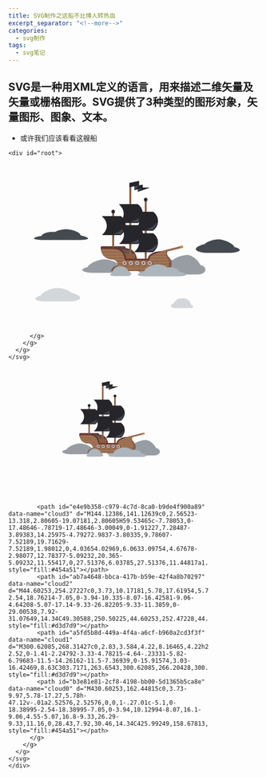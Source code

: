 ```yaml
---
title: SVG制作之这船不比博人转热血
excerpt_separator: "<!--more-->"
categories: 
  - svg制作
tags:
  - svg笔记
---
```

## SVG是一种用XML定义的语言，用来描述二维矢量及矢量或栅格图形。SVG提供了3种类型的图形对象，矢量图形、图象、文本。
  * 或许我们应该看看这艘船
  
<!--more-->

<body>
	
	<div id="root">
  <div id="container">
    <!--  Edited in illustrator and c/p without editing   -->
    <svg xmlns="http://www.w3.org/2000/svg" viewBox="0 0 475.11111 305.77778">
      <g id="a3c00615-a6a2-4b05-9761-188cc14520fb" data-name="Layer 2">
        <g id="a9f5a80e-e35c-46c9-98e9-0290a8854a3c" data-name="fight">
          <rect id="e19efb2e-51ce-47c6-9aef-2937211094a8" data-name="background" width="475.11111" height="305.77778" style="fill:none"></rect>
          <g id="a57a5e0c-6a61-42c3-a7f9-bfd55413f604" data-name="background"><animateMotion path="M 0 0 H 100 500" dur="5s" fill="freeze"  />
            <path id="a548192e-ab94-4284-a73b-18e187eec860" data-name="cloud4" d="M231.72357,198.40372c0,5.89,8.21559,10.67,18.35426,10.67h96.56231c7.72631,0,13.9934-4.12,13.9934-9.2,0-4.07995-4.04872-7.54-9.64948-8.74-3.686-8.82-15.51172-18.9-24.56231-18.9-7.69259,0-20.657,3.84-27.55667,9.44-1.22307-.06994-2.47985-.1-3.75352-.1-13.16681,0-24.32616,3.47-28.14713,8.26a117.81586,117.81586,0,0,0-16.8866-2.1C239.93916,187.73368,231.72357,192.51371,231.72357,198.40372Z" style="fill:#989da3"></path>
            <path id="b2443e23-f818-4097-bab1-1bfc4f049660" data-name="cloud7" d="M128.12316,200.19334c0,3.73,10.17181,5.78,17.61954,5.78h48.07363v-.01a2.62883,2.62883,0,0,0,.27549.01c5.20319,0,18.76214-2.54,18.76214-7.05,0-3.94-10.335-8.07-16.42582-9.06-4.64207-5.07-17.14-9.33-26.82205-9.33-11.3859,0-29.00537,7.92005-31.07649,14.34C132.8265,196.42332,128.12316,198.39335,128.12316,200.19334Z" style="fill:#989da3"></path>
          </g>
          <g id="f8b50806-7db1-4f14-b508-00b986902924" data-name="ship"><animateMotion path="M 0 0 H 100 500" dur="10s" fill="freeze" />
            <g id="ffea392a-c9f3-499a-821f-f8b7b47ef248" data-name="background">
              <path d="M322.935,158.67858l-11.88586,2.88521-.38466.09287-4.86844,1.18061-1.58523.3847-3.27656.79594-5.60461,1.3597-.02656.00664a5.74456,5.74456,0,0,0-.7893.82909,4.80675,4.80675,0,0,0-.49081.82245,2.1244,2.1244,0,0,0-.10611.25868c-.03979.07959-.06635.16582-.0995.252a2.01843,2.01843,0,0,0-.07959.26528,1.71653,1.71653,0,0,0-.05971.26533c-.02652.13266-.0464.26528-.06631.39795a3.605,3.605,0,0,0-.01988.37806c-.00664.126-.00664.252-.00664.37807v.07959a.32252.32252,0,0,0,.00664.07959,1.78444,1.78444,0,0,0,.01988.26533c.00663.09946.01991.199.03315.29848.01328.11274.03316.23213.05307.34487a2.47435,2.47435,0,0,0,.05972.30512c.01987.09287.03979.19234.06631.2852v.01988a.02318.02318,0,0,0,.00664.01328,8.86406,8.86406,0,0,0,.27856.94183c.11938.35156.25868.70971.41786,1.0679.01992.06631.05308.13262.07959.199h.00664c.00664.01987.01328.03315.01988.05307.073.15254.14594.31172.21889.4709.07295.15258.14594.30512.22553.45766.01324.01991.01988.04643.03316.06635.16581.16581.33163.33823.49081.50405a.75877.75877,0,0,1,.09951.10615h.00664c.15918.16581.31835.33827.47089.50409.11275.11938.21889.24541.33164.36479.14594.16582.29184.325.43114.48417.17906.20562.35815.41123.524.61684.11939.1393.23217.27861.34492.41787.23876.29184.47089.59032.68315.88216.09286.11938.17909.23877.26532.35815h.00664c.03979.05308.07295.09951.10611.15258.1393.199.27856.398.41122.59028.1393.19238.26533.39135.39135.59032.252.39135.49081.7893.7097,1.18065.07295.13266.13927.25864.21226.38467.15917.29848.30508.597.451.89544.053.126.11274.252.17245.37807.07959.17905.15918.36479.23213.54389q.17909.44766.33828.8954c.01987.05971.03979.126.05967.18573.03979.11939.07959.23213.11278.34488.05968.20561.11939.41122.17242.61019.01992.073.03984.15258.05971.22553.03316.126.06631.252.09287.37807.03316.15254.06631.29848.09287.44438.01988.11275.03979.23217.05967.35156a.44725.44725,0,0,0,.01328.09283c0,.01991.00664.03983.00664.05307.053.33163.09283.66327.11938.98827.01324.16581.02652.33163.03316.49085a13.815,13.815,0,0,1-.03316,1.65818c-.01328.16582-.02655.33164-.05307.49746-.01988.16581-.04643.33163-.06631.49081a1.91155,1.91155,0,0,1-.02656.19233c-.01324.09287-.03315.18574-.053.27857a.20488.20488,0,0,0-.01328.05307c-.02652.15254-.05971.30512-.09287.45766-.02651.126-.05967.25868-.09287.38471,0,.01324-.00659.01988-.01323.03315a11.62533,11.62533,0,0,1-.37807,1.24032,16.03111,16.03111,0,0,1-.85565,1.97654c-.0066.01327-.01324.01991-.01988.03319-.06631.126-.13266.25865-.21225.38467-.11274.20561-.23213.41786-.35151.62348-.02656.05971-.06635.11274-.09951.17245-.08623.14594-.17909.29848-.272.44438-.15918.24541-.31836.49082-.49082.72963-.126.18569-.27856.36479-.41122.55048-.05967.07963-.11939.15258-.17906.22553-.10614.15254-.21889.30512-.34491.4643-.43778.55713-.91532,1.10766-1.42605,1.65818-.11939.13266-.23877.25869-.36479.38471-.37807.398-.776.78926-1.18725,1.1806-.08622.08623-.17909.17246-.272.25869l-36.14831.06631h-1.06786l-58.67963.11275q.06958-.20891.13926-.43775c.11938-.36479.23217-.75614.35155-1.1806.03316-.126.06631-.252.09947-.38471.11938-.50409.24541-1.05462.36483-1.65818.07959-.39135.16582-.80257.23877-1.24031.04643-.23881.09287-.47758.13266-.72963.01988-.1459.0464-.29184.06631-.44438.05972-.37807.11939-.76937.17246-1.1806a.05984.05984,0,0,0,.00664-.03319c.09283-.61684.17906-1.27348.26528-1.97654.0398-.35156.08623-.71635.126-1.08778h.00664a1.7455,1.7455,0,0,0-.01328-.18569,3.61888,3.61888,0,0,0-.02652-.38471c-.01992-.23213-.03979-.4643-.073-.68979a.50146.50146,0,0,0-.00664-.09951c-.02651-.19233-.05307-.37807-.08623-.5704-.02651-.20561-.06631-.41123-.1061-.6102-.0332-.15922-.06635-.3184-.10615-.47094a.02318.02318,0,0,1-.00664-.01327c-.07295-.31172-.15918-.61684-.252-.91532a.02321.02321,0,0,1-.0066-.01324c-.02656-.08623-.05308-.16582-.07963-.24541-.02652-.06635-.0464-.13266-.06631-.19237-.05308-.1459-.11275-.29184-.17246-.43774-.05967-.14595-.11938-.28521-.1857-.43115-.01991-.04643-.04643-.09286-.06635-.1393-.053-.11938-.11274-.23213-.17245-.34487l-.0398-.07959a3.61046,3.61046,0,0,0-.19233-.35156c-.09287-.15917-.1857-.31835-.28521-.47089a4.08715,4.08715,0,0,0-.23876-.35156c-.00664-.01327-.01328-.01987-.01992-.03315-.08623-.13266-.1857-.26533-.2852-.39135-.11275-.13926-.22553-.27856-.33828-.41122-.1061-.11939-.20561-.23213-.31172-.34488-.05971-.06635-.11938-.126-.17909-.18573-.1393-.15254-.2852-.29185-.43774-.43115-.0398-.03979-.08623-.07959-.13267-.11938-.14594-.126-.29848-.25205-.451-.37807-.06635-.053-.13266-.10611-.199-.15254-.13262-.10611-.27192-.20561-.41782-.30512a.69415.69415,0,0,0-.073-.053h-.00664l-.35816-.23881a14.54469,14.54469,0,0,0-2.87857-1.41937h-.00664c-.272-.10615-.54389-.20561-.82909-.29184-.41787-.00664-.82909-.01328-1.23372-.03316s-.80253-.03979-1.19388-.06635l-.17906-.01988c-.13266-.00664-.26532-.01991-.39134-.03319-.19234-.0066-.39135-.02652-.57705-.0464q-1.15405-.11944-2.2485-.31839c-.179-.03316-.35815-.06632-.53061-.09947-.15918-.02656-.31835-.05307-.47093-.09287-.1857-.03979-.37143-.08623-.55049-.126a1.98,1.98,0,0,1-.21225-.05308c-.24541-.05307-.49082-.11938-.72963-.179-.31171-.08623-.61683-.1791-.91531-.272-.21222-.06632-.41783-.13267-.62348-.20562-.1857-.06631-.378-.13266-.56377-.20561-.199-.073-.3913-.1459-.577-.22553-.07295-.03316-.1459-.05967-.21889-.09283-.11938-.04643-.23877-.0995-.35151-.15258-.25869-.11274-.51074-.23213-.75614-.35151s-.49746-.252-.73622-.37807c-.26533-.1393-.51738-.29184-.76942-.44438-.252-.15918-.5041-.3184-.7495-.48422h-.0066c-.10615-.07295-.21889-.15254-.325-.22549-.19233-.13266-.378-.272-.56376-.41786a.95952.95952,0,0,1-.09951-.073c-.17242-.13266-.34487-.272-.51069-.41787-.126-.10614-.252-.21225-.37807-.33163a2.30689,2.30689,0,0,1-.19238-.16582c0-.00664-.0066-.00664-.01323-.01328-.11939-.09951-.23877-.21225-.35156-.325-.05967-.05972-.126-.11939-.18569-.18574s-.126-.13262-.18574-.19233c-.09287-.09287-.19233-.199-.2852-.29848l-.09287-.09287c-.19233-.21221-.38467-.42447-.55712-.65l-.199-.23876c-.01328-.01328-.01991-.02652-.03319-.0398-.0398-.05307-.08623-.10615-.11939-.15918a14.12555,14.12555,0,0,1-.8556-1.18064c-.06631-.09947-.13267-.199-.19234-.29848-.126-.1857-.23881-.37143-.35155-.56377-.04643-.06631-.07959-.13266-.11938-.199-.14595-.252-.29185-.51073-.43115-.78266-.03979-.08622-.08623-.16581-.126-.252-.07295-.1393-.13926-.27861-.20561-.42451a7.7635,7.7635,0,0,1-.34488-.75613.93871.93871,0,0,1-.05307-.11939c-.07959-.17246-.15254-.35151-.21889-.524-.073-.1791-.1459-.35819-.20561-.53725-.0398-.08623-.06632-.17245-.09947-.25868-.07963-.21889-.15922-.44438-.23217-.66991-.073-.199-.13266-.398-.19233-.597-.04644-.126-.07959-.25865-.11939-.39131q-.14927-.49746-.2786-1.01483c-.0066-.0066-.0066-.0066-.0066-.01324-.02656-.11278-.05307-.21889-.07963-.33163-.01988-.073-.03979-.15258-.053-.22553-.04644-.1857-.08623-.37807-.126-.57041l-.01991-.07959c-.01988-.0995-.04644-.199-.05968-.30511-.02655-.10611-.04643-.21226-.06635-.31836-.03979-.21225-.07959-.42451-.11274-.6434a1.23545,1.23545,0,0,1-.02652-.16581.14578.14578,0,0,1-.00664-.053.24163.24163,0,0,1-.01328-.09287c-.03315-.16581-.05967-.33163-.08622-.49745s-.04644-.33827-.07295-.50409c-.05972-.451-.11939-.902-.16582-1.36634a2.91379,2.91379,0,0,1,2.56022-3.35615h41.78612a2.94267,2.94267,0,0,1,2.69952,3.449,29.68838,29.68838,0,0,1,6.95771,1.33978,20.96213,20.96213,0,0,1,2.35461.93523c.06635.02652.13266.05968.199.09287.37143.16582.73623.35152,1.09438.55049s.71634.41122,1.06126.63012c.199.126.3913.252.58368.3847.36479.252.72294.51074,1.06786.79594a16.32182,16.32182,0,0,1,1.52551,1.3597,15.47884,15.47884,0,0,1,1.2138,1.32654c.07959.09287.15918.19234.23213.2852.01328.01328.02656.03316.0398.04644l.199.25868c.29184.37807.5638.76938.82909,1.18061q.24873.3681.47758.75613c.08622.13931.16581.27857.2454.42451.22553.398.44438.80917.65,1.23367.31839.65.61683,1.33319.88216,2.04289l.07959.199c.126.31835.23877.65.34491.98163q.11938.32834.21885.67655c.05308.16581.10615.33163.14594.50409.1459.4709.27193.96175.39135,1.4658.13262.53725.24541,1.08778.35815,1.65818.00664.05308.01988.09951.02652.15258.07295.38467.1393.776.199,1.1806.06636.38471.11943.78266.17246,1.18065H259.042a8.86857,8.86857,0,0,1-.06631-1.18065c0-.1061,0-.20561.0066-.31171s.01328-.21226.01992-.31176a.902.902,0,0,1,.01988-.19234,1.64374,1.64374,0,0,1,.01991-.17909,1.79639,1.79639,0,0,1,.02652-.1857c.00664-.05307.01992-.0995.02656-.15258a8.138,8.138,0,0,1,.2852-1.15408c.05307-.16582.11938-.33828.18569-.5041.04644-.11274.09287-.21885.13931-.33163.06631-.13926.13266-.27193.20561-.41123.05971-.11938.126-.24541.199-.36479s.14594-.23877.22553-.35815c.10611-.16582.22549-.33828.35152-.50409.17245-.22554.35155-.451.55052-.67655a12.21421,12.21421,0,0,1,.96839-.98163l.21885-.199h.00664a.74429.74429,0,0,1,.13267-.11938c.19233-.16582.39134-.33164.60356-.49086a19.81091,19.81091,0,0,1,2.149-1.43265q1.06457-.62679,2.348-1.23367c.30512-.1393.61684-.2852.93519-.42451.58368-.252,1.20716-.50409,1.8572-.75613.90867-.35152,1.877-.68979,2.91837-1.02807l.597-.15254,1.00818-.25868,6.48014-1.65818,5.31281-1.3597,3.11075-.79594,1.50564-.3847,4.60971-1.18061.36483-.09287,23.65889-6.05567,2.90513,3.16382Z" style="fill:#5f3d3a"></path>
              <path d="M206.735,162.247c19.37188-.72256,25.77975,7.20116,26.85065,18.68438l-28.32391,1.47688Z" style="fill:#68574c"></path>
              <path d="M201.37049,192.39265c-.0398.37143-.08623.73622-.126,1.08778-.08622.70306-.17245,1.3597-.26528,1.97654a.05984.05984,0,0,1-.00664.03319c-.05307.41123-.11274.80253-.17246,1.1806-.01991.15254-.04643.29848-.06631.44438-.03979.252-.08623.49082-.13266.72963-.07295.43774-.15918.849-.23877,1.24031-.11942.60356-.24545,1.15409-.36483,1.65818-.03316.13266-.06631.25869-.09947.38471-.11938.42446-.23217.81581-.35155,1.1806q-.06965.22881-.13926.43775l-11.8991.01991c.05967-.15254.11939-.30512.1857-.45766.15918-.40458.33163-.79593.51737-1.1806.053-.13266.11938-.25868.17905-.38471.272-.5704.56381-1.12757.88217-1.65818.25868-.43114.53061-.84237.81581-1.24031.17246-.252.35819-.49082.54389-.72963.11938-.15253.23876-.29844.36479-.44438a15.8087,15.8087,0,0,1,1.12757-1.1806l.03315-.03319a13.3254,13.3254,0,0,1,2.7526-1.97654,13.85764,13.85764,0,0,1,2.318-.98922,2.08888,2.08888,0,0,1,.64331-.09856Z" style="fill:#7c5d49"></path>
            </g>
            <path id="a4e0843f-b4e3-447d-ac45-aa2dc5494bd8" data-name="middleground" d="M322.92831,158.67194l-11.919,2.89185-.38467.09287-4.86179,1.18061-1.58523.3847-3.27656.79594-5.60466,1.3597a5.10055,5.10055,0,0,0-.78266.83573,4.28419,4.28419,0,0,0-.50409.82245,2.12271,2.12271,0,0,0-.1061.25868,1.61446,1.61446,0,0,0-.08623.252,2.01843,2.01843,0,0,0-.07959.26528,1.71653,1.71653,0,0,0-.05971.26533c-.02652.13266-.0464.26528-.06631.39795a3.605,3.605,0,0,0-.01988.37806,1.8022,1.8022,0,0,0-.01328.37807.32252.32252,0,0,0,.00664.07959.32252.32252,0,0,0,.00664.07959,1.78444,1.78444,0,0,0,.01988.26533,1.52561,1.52561,0,0,0,.03315.29848c.01328.11274.03316.23213.05307.34487a2.47435,2.47435,0,0,0,.05972.30512,2.17751,2.17751,0,0,0,.05967.2852.02427.02427,0,0,0,.00664.01988.02318.02318,0,0,0,.00664.01328,8.86406,8.86406,0,0,0,.27856.94183c.11938.35156.25868.70971.41786,1.0679.01992.06631.05308.13262.07959.199h.00664c.00664.01987.01328.03315.01988.05307.073.15254.14594.31172.21889.4709.07295.15258.14594.30512.22553.45766.01324.01991.01988.04643.03316.06635.16581.16581.33163.33823.49081.50405a.75877.75877,0,0,1,.09951.10615h.00664c.15918.16581.31835.33827.47089.50409.11275.11938.21889.24541.33164.36479.14594.16582.29184.325.43114.48417.17906.20562.35815.41123.524.61684.11939.1393.23217.27861.34492.41787.23876.29184.47089.59032.68315.88216.09286.11938.17909.23877.26532.35815h.00664c.03979.05308.07295.09951.10611.15258.1393.199.27856.398.41122.59028.1393.19238.26533.39135.39135.59032.252.39135.49081.7893.7097,1.18065.07295.13266.13927.25864.21226.38467.15917.29848.30508.597.451.89544.053.126.11274.252.17245.37807.07959.17905.15918.36479.23213.54389q.17909.44766.33828.8954c.01987.05971.03979.126.05967.18573.03979.11939.07959.23213.11278.34488.05968.20561.11939.41122.17242.61019.01992.073.03984.15258.05971.22553.03316.126.06631.252.09287.37807.02652.15254.05967.29848.08623.44438.01988.11939.03979.23877.05967.35156h.00664a.44725.44725,0,0,0,.01328.09283c0,.01991.00664.03983.00664.05307.053.33163.09283.66327.11938.98827.01324.16581.01988.325.02652.49085a13.77679,13.77679,0,0,1-.03316,1.65818c-.01328.16582-.02651.33164-.04643.49746s-.04643.33163-.06631.49081c-.01328.06631-.01992.13262-.0332.19233-.01324.09287-.03315.18574-.04639.27857a.20488.20488,0,0,0-.01328.05307l-.09951.45766c-.02651.126-.05967.25868-.09282.38471,0,.01324-.00664.01988-.00664.03315-.11279.41787-.23881.82909-.39135,1.24032a15.07573,15.07573,0,0,1-.85561,1.97654c-.00664.01327-.01328.01991-.01991.03319-.06632.126-.13267.25865-.199.38467-.11274.20561-.23213.41786-.35151.62348-.03984.05971-.073.11274-.10615.17245-.09287.14594-.18569.29848-.2852.44438-.15918.24541-.31836.49082-.49081.72963-.126.18569-.25869.37143-.39135.55048-.05967.07963-.11939.15258-.17906.22553-.11278.15918-.23217.31172-.35819.4643-.44438.55713-.922,1.11429-1.43929,1.65818-.11938.126-.23877.25869-.36479.38471-.37143.398-.76942.78926-1.18064,1.1806-.08623.07959-.17246.16582-.25869.24541l-36.14167.07959h-1.06786l-58.68627.13266c0-.00664.00664-.01328.00664-.01991q.06958-.20891.13926-.43775c.11938-.36479.23217-.75614.35155-1.1806.03316-.126.06631-.252.09947-.38471.11938-.50409.24541-1.05462.36483-1.65818.07959-.39135.16582-.80257.23877-1.24031.04643-.23881.09287-.47758.13266-.72963.01988-.1459.0464-.29184.06631-.44438.05972-.37807.11939-.76937.17246-1.1806a.05984.05984,0,0,0,.00664-.03319c.09283-.61684.17906-1.27348.26528-1.97654.0398-.35156.08623-.71635.126-1.08778V192.386c-.00664-.05967-.00664-.11938-.01324-.179-.00664-.13266-.01328-.25869-.02656-.38471-.01987-.23213-.03979-.4643-.06631-.68979a.51124.51124,0,0,0-.01328-.09951c-.01987-.19233-.04643-.37807-.07959-.5704-.03315-.20561-.073-.41123-.11274-.6102-.03316-.15922-.06635-.31176-.09951-.47094a.02318.02318,0,0,1-.00664-.01327c-.07295-.31172-.15918-.61684-.252-.91532a.02321.02321,0,0,1-.0066-.01324c-.02656-.07959-.05308-.16582-.08623-.24541-.01992-.06635-.04643-.13266-.05971-.19237-.05308-.1459-.11275-.29184-.17246-.43774-.05967-.14595-.11938-.28521-.1857-.43115-.01991-.04643-.04643-.09286-.06635-.1393-.053-.11938-.11274-.23213-.17245-.34487l-.0398-.07959c-.05967-.11939-.126-.23881-.19233-.35156-.09287-.15917-.1857-.31835-.28521-.47089a4.08715,4.08715,0,0,0-.23876-.35156c-.00664-.01327-.01328-.01987-.01992-.03315-.08623-.13266-.1857-.26533-.2852-.39135-.11275-.13926-.22553-.27856-.33828-.41122-.1061-.11939-.20561-.23213-.31172-.34488-.05971-.06635-.11938-.126-.17909-.18573-.1393-.1459-.2852-.29185-.43774-.43115-.0398-.03979-.08623-.07959-.13267-.11938-.14594-.126-.29848-.25205-.451-.37807-.06635-.053-.13266-.10611-.199-.15254-.13262-.10611-.27192-.20561-.41782-.30512a.69415.69415,0,0,0-.073-.053h-.00664l-.35816-.23881a14.54469,14.54469,0,0,0-2.87857-1.41937h-.00664c-.272-.10615-.54389-.20561-.82909-.29184l-.00664-.00664c-.41123-.00664-.82245-.01328-1.22708-.02652-.40458-.01992-.80253-.03979-1.19388-.06635l-.17906-.01988c-.13266-.00664-.26532-.01991-.39134-.03319-.19234-.0066-.39135-.02652-.57705-.0464q-1.15405-.11944-2.2485-.31839c-.179-.03316-.35815-.06632-.53061-.09947-.15918-.02656-.31835-.05307-.47093-.09287-.1857-.03979-.37143-.08623-.55049-.126a1.98,1.98,0,0,1-.21225-.05308c-.24541-.05307-.49082-.11938-.72963-.179-.31171-.08623-.61683-.1791-.91531-.272-.21222-.06632-.41783-.13267-.62348-.20562-.1857-.06631-.378-.13266-.56377-.20561-.199-.073-.3913-.1459-.577-.22553-.07295-.03316-.1459-.05967-.21889-.09283-.11938-.04643-.23877-.0995-.35151-.15258-.25869-.11274-.51074-.23213-.75614-.35151s-.49746-.252-.73622-.37807c-.26533-.1393-.51738-.29184-.76942-.44438-.252-.15918-.5041-.3184-.7495-.48422h-.0066c-.10615-.07295-.21889-.15254-.325-.22549-.19233-.13266-.378-.272-.56376-.41786a.95952.95952,0,0,1-.09951-.073c-.17242-.13266-.34487-.272-.51069-.41787-.126-.10614-.252-.21225-.37807-.33163a2.30689,2.30689,0,0,1-.19238-.16582c0-.00664-.0066-.00664-.01323-.01328-.11275-.1061-.22553-.21225-.33828-.325-.06631-.05972-.13266-.126-.199-.18574-.05972-.06631-.126-.13262-.18574-.19233-.09287-.09287-.19233-.199-.2852-.29848l-.09287-.09287c-.19233-.21221-.38467-.42447-.55712-.65l-.199-.23876c-.01328-.01328-.01991-.02652-.03319-.0398-.0398-.05307-.08623-.10615-.11939-.15918a14.12555,14.12555,0,0,1-.8556-1.18064c-.06631-.09947-.13267-.199-.19234-.29848-.126-.1857-.23881-.37143-.35155-.56377-.04643-.06631-.07959-.13266-.11938-.199-.14595-.252-.29185-.51073-.43115-.78266-.03979-.08622-.08623-.16581-.126-.252-.07295-.1393-.13926-.27861-.20561-.42451a7.7635,7.7635,0,0,1-.34488-.75613.93871.93871,0,0,1-.05307-.11939c-.07959-.17246-.15254-.35151-.21889-.524-.073-.1791-.1459-.35819-.20561-.53725-.0398-.08623-.06632-.17245-.09947-.25868-.07963-.21889-.15922-.44438-.23217-.66991-.073-.199-.13266-.398-.19233-.597-.04644-.126-.07959-.25865-.11939-.39131q-.14927-.49746-.2786-1.01483c-.0066-.0066-.0066-.0066-.0066-.01324-.02656-.11278-.05307-.21889-.07963-.33163-.01988-.073-.03979-.15258-.053-.22553-.04644-.1857-.08623-.37807-.13267-.57041a.33263.33263,0,0,0-.01327-.07959c-.01988-.0995-.04644-.199-.05968-.30511-.02655-.10611-.04643-.21226-.06635-.31836-.03979-.21225-.07959-.42451-.11274-.6434a1.23545,1.23545,0,0,1-.02652-.16581.12471.12471,0,0,1-.01328-.053c-.00664-.02655-.00664-.05971-.01327-.09287-.03316-.15917-.05968-.33163-.07959-.49745-.02652-.16582-.04644-.33827-.07295-.50409-.06632-.451-.126-.90868-.17246-1.37962h.00664l21.689.0332,3.56177.0066h.00664c.03979.00664.08623.00664.126.01327.00664,0,.00664,0,.01324.01328h.08623a28.55933,28.55933,0,0,1,9.23937,2.31481,1.71176,1.71176,0,0,1,.19237.09287,19.61327,19.61327,0,0,1,2.18215,1.18061c.199.126.398.252.59032.3847q.5671.37807,1.09438.79594a18.85957,18.85957,0,0,1,3.05771,3.01788l.199.25868c.29849.37807.58369.776.84237,1.18061.17242.2454.33164.49745.48418.75613.08623.13931.16582.27857.24541.42451.126.21885.2454.44438.36479.66991.08623.16582.16581.33823.2454.50405.08623.1791.17246.36483.25869.54389.23877.50409.45766,1.02806.65663,1.55871.02656.06631.04644.13262.073.199a.86631.86631,0,0,1,.05971.18569q.14926.398.27857.79594c.03979.126.08623.25868.11938.3847.02656.09287.05307.19234.07959.29185.05307.16581.09951.33163.14594.50409.1393.47753.25869.96835.36479,1.4658.126.53725.23217,1.09442.325,1.65818.00664.05308.01992.09951.02656.15258.06631.38467.126.78266.179,1.1806.05308.38471.09951.78266.1393,1.18065h21.66908l14.53231-.00664h7.23628a8.83048,8.83048,0,0,1-.06632-1.174c0-.1061.00664-.21225.01324-.31171.00664-.10615.01328-.21226.01992-.31176a.902.902,0,0,1,.01988-.19234,1.64374,1.64374,0,0,1,.01991-.17909c.00664-.06631.01328-.126.01992-.1857h.0066c.00664-.05307.01328-.0995.01992-.15258a7.17517,7.17517,0,0,1,.29184-1.15408,4.54606,4.54606,0,0,1,.1791-.5041c.04639-.11274.09282-.22549.1459-.33163.06631-.13926.13266-.27193.20561-.41123.05971-.11938.126-.24541.199-.36479.06635-.11938.1393-.23877.21225-.35815.11275-.17246.22553-.33828.35156-.50409.17241-.22554.35151-.451.55048-.67655a12.22109,12.22109,0,0,1,.9684-.98163,2.16565,2.16565,0,0,1,.23212-.199h.00664a.74429.74429,0,0,1,.13267-.11938c.19233-.16582.39134-.33164.60356-.49086a18.7581,18.7581,0,0,1,2.12247-1.43265q1.06456-.62679,2.348-1.23367c.30508-.1393.61684-.2852.94184-.42451q.87552-.388,1.85051-.75613c.91532-.35152,1.89035-.69643,2.93829-1.03471l.57044-.1459,1.00815-.25868,6.48018-1.65818,5.31281-1.3597,3.11075-.79594,1.50559-.3847,4.60975-1.18061.36479-.09287,23.68545-6.06231.00664.00664Z" style="fill:#9a6f50"></path>
            <g id="b075b2fd-80cb-417d-a597-a38d7949fba6" data-name="stripes">
              <path d="M302.19443,185.39514H199.195c-.00664-.01327-.01328-.01987-.01992-.03315-.08623-.13266-.1857-.26533-.2852-.39135-.11275-.13926-.22553-.27856-.33828-.41122-.1061-.11939-.20561-.23213-.31172-.34488H301.84952c.03979.11939.07959.23213.11278.34488.05968.20561.11939.41122.17242.61019C302.15464,185.2426,302.17456,185.32219,302.19443,185.39514Z" style="fill:#8e5e40"></path>
              <path d="M302.43984,186.56915H199.91128c-.05967-.11939-.126-.23881-.19233-.35156-.09287-.15917-.1857-.31835-.28521-.47089a4.08715,4.08715,0,0,0-.23876-.35156H302.19443c.03316.126.06631.252.09287.37807.03316.15254.06631.29848.09287.44438C302.40005,186.33034,302.42,186.44976,302.43984,186.56915Z" style="fill:#ad8361"></path>
              <path d="M302.57914,189.85235c-.01328.16582-.02655.33164-.05307.49746-.01988.16581-.04643.33163-.06631.49081a1.91155,1.91155,0,0,1-.02656.19233H201.2511c-.01987-.19233-.04643-.37807-.07959-.5704-.03315-.20561-.073-.41123-.11274-.6102Z" style="fill:#8e5e40"></path>
              <path d="M302.4332,191.033c-.01324.09287-.03315.18574-.053.27857a.20488.20488,0,0,0-.01328.05307c-.02652.15254-.05971.30512-.09287.45766-.02651.126-.05967.25868-.09287.38471H201.35725c-.00664-.13266-.01328-.25869-.02656-.38471-.01987-.23213-.03979-.4643-.06631-.68979a.51124.51124,0,0,0-.01328-.09951Z" style="fill:#ad8361"></path>
              <path d="M300.91432,195.49016c-.06631.126-.13266.25865-.21225.38467-.11274.20561-.23213.41786-.35151.62348-.02656.05971-.06635.11274-.09951.17245h-99.451c.05972-.37807.11939-.76937.17246-1.1806Z" style="fill:#8e5e40"></path>
              <path d="M300.25105,196.67076c-.08623.14594-.17909.29848-.272.44438-.15918.24541-.31836.49082-.49082.72963H200.60111c.04643-.23881.09287-.47758.13266-.72963.01988-.1459.0464-.29184.06631-.44438Z" style="fill:#ad8361"></path>
              <path d="M296.61634,201.23783c-.37807.51518-.90208.82279-1.31331,1.32943l-95.90244.199c.11938-.47225.3324-.97942.46648-1.5284Z" style="fill:#8e5e40"></path>
              <path d="M215.27932,178.57009c.06631.38467.126.78266.179,1.1806H184.68259c-.24541-.05307-.49082-.11938-.72963-.179-.31171-.08623-.61683-.1791-.91531-.272-.21222-.06632-.41783-.13267-.62348-.20562-.1857-.06631-.378-.13266-.56377-.20561-.199-.073-.3913-.1459-.577-.22553-.07295-.03316-.1459-.05967-.21889-.09283Z" style="fill:#8e5e40"></path>
              <path d="M299.674,179.75069H258.969c0-.1061.00664-.21225.01324-.31171.00664-.10615.01328-.21226.01992-.31176a.902.902,0,0,1,.01988-.19234,1.64374,1.64374,0,0,1,.01991-.17909c.00664-.06631.01328-.126.01992-.1857h39.80955c.1393.199.27856.398.41122.59028C299.422,179.35275,299.548,179.55172,299.674,179.75069Z" style="fill:#8e5e40"></path>
              <path d="M215.45837,179.75069c.05308.38471.09951.78266.1393,1.18065H193.09951c-.272-.10615-.54389-.20561-.82909-.29184-.41787-.00664-.82909-.01328-1.23372-.03316s-.80253-.03979-1.19388-.06635l-.17906-.01988c-.13266-.00664-.26532-.01991-.39134-.03319-.19234-.0066-.39135-.02652-.57705-.0464q-1.15405-.11944-2.2485-.31839c-.179-.03316-.35815-.06632-.53061-.09947-.15918-.02656-.31835-.05307-.47093-.09287-.1857-.03979-.37143-.08623-.55049-.126a1.98,1.98,0,0,1-.21225-.05308Z" style="fill:#ad8361"></path>
              <path d="M300.38371,180.93134h-63.117l14.53231-.00664h7.23628a8.83048,8.83048,0,0,1-.06632-1.174h40.705C299.92606,180.142,300.16482,180.54,300.38371,180.93134Z" style="fill:#ad8361"></path>
              <path d="M213.93949,173.317q.14926.398.27857.79594H174.59421l-.09287-.09287c-.19233-.21221-.38467-.42447-.55712-.65l-.199-.23876c-.01328-.01328-.01991-.02652-.03319-.0398-.0398-.05307-.08623-.10615-.11939-.15918h40.21417c.02656.06631.04644.13262.073.199A.86631.86631,0,0,1,213.93949,173.317Z" style="fill:#8e5e40"></path>
              <path d="M295.07754,174.11289H261.22412a12.22109,12.22109,0,0,1,.9684-.98163,2.16565,2.16565,0,0,1,.23212-.199H294.527c.01992.06631.05308.13262.07959.199h.00664c.00664.01987.01328.03315.01988.05307.073.15254.14594.31172.21889.4709C294.925,173.80781,294.998,173.96035,295.07754,174.11289Z" style="fill:#8e5e40"></path>
              <path d="M214.417,174.78944c.05307.16581.09951.33163.14594.50409H175.808a2.30689,2.30689,0,0,1-.19238-.16582c0-.00664-.0066-.00664-.01323-.01328-.11939-.09951-.23877-.21225-.35156-.325-.05967-.05972-.126-.11939-.18569-.18574s-.126-.13262-.18574-.19233c-.09287-.09287-.19233-.199-.2852-.29848h39.62385c.03979.126.08623.25868.11938.3847C214.364,174.59046,214.39051,174.68993,214.417,174.78944Z" style="fill:#ad8361"></path>
              <path d="M296.17855,175.29353H260.32208c.11275-.17246.22553-.33828.35156-.50409.17241-.22554.35151-.451.55048-.67655h33.85342c.01324.01991.01988.04643.03316.06635.16581.16581.33163.33823.49081.50405a.75877.75877,0,0,1,.09951.10615h.00664C295.86684,174.95525,296.026,175.12771,296.17855,175.29353Z" style="fill:#ad8361"></path>
              <path d="M210.70936,167.29447c.29849.37807.58369.776.84237,1.18061h-40.5856a.93871.93871,0,0,1-.05307-.11939c-.07959-.17246-.15254-.35151-.21889-.524-.073-.1791-.1459-.35819-.20561-.53725Z" style="fill:#8e5e40"></path>
              <path d="M293.91681,167.29447c-.03979.07959-.06635.16582-.0995.252a2.01843,2.01843,0,0,0-.07959.26528,1.71653,1.71653,0,0,0-.05971.26533c-.02652.13266-.0464.26528-.06631.39795H270.43034c.91532-.35152,1.89035-.69643,2.93829-1.03471l.57044-.1459Z" style="fill:#8e5e40"></path>
              <path d="M212.03591,169.23121c.08623.13931.16582.27857.24541.42451h-40.7647c-.07295-.1393-.13926-.27861-.20561-.42451a7.7635,7.7635,0,0,1-.34488-.75613h40.5856C211.72415,168.72048,211.88337,168.97253,212.03591,169.23121Z" style="fill:#ad8361"></path>
              <path d="M293.59182,169.39039a1.78444,1.78444,0,0,0,.01988.26533H267.638c.30508-.1393.61684-.2852.94184-.42451q.87552-.388,1.85051-.75613H293.6117a3.605,3.605,0,0,0-.01988.37806c-.00664.126-.00664.252-.00664.37807v.07959A.32252.32252,0,0,0,293.59182,169.39039Z" style="fill:#ad8361"></path>
              <path d="M203.58583,161.65666a19.61327,19.61327,0,0,1,2.18215,1.18061H169.22172c-.02655-.10611-.04643-.21226-.06635-.31836-.03979-.21225-.07959-.42451-.11274-.6434a1.23545,1.23545,0,0,1-.02652-.16581.12471.12471,0,0,1-.01328-.053Z" style="fill:#8e5e40"></path>
              <path d="M206.3583,163.222q.5671.37807,1.09438.79594H169.48037c-.01988-.073-.03979-.15258-.053-.22553-.04644-.1857-.08623-.37807-.13267-.57041a.33263.33263,0,0,0-.01327-.07959c-.01988-.0995-.04644-.199-.05968-.30511H205.768C205.967,162.96329,206.166,163.08931,206.3583,163.222Z" style="fill:#ad8361"></path>
              <circle cx="321.64746" cy="156.98281" r="2.68994" style="fill:#c09059"></circle>
            </g>
            <g id="fd67f7be-5949-4506-a113-2316fe06908b" data-name="back">
              <path id="f274ad30-3e6c-4e07-af90-aac9921f2d30" data-name="beam" d="M190.3588,159.23348l0-67.73034c1.111-1.461,2.28942-1.48959,3.57192,0v67.73034Z" style="fill:#8e5e40"></path>
              <path id="fb5fcf58-0e84-49a1-9ee1-8a3f678464c9" data-name="top sail" d="M171.4703,99.82544c11.93514,10.753,10.95073,25.07662.11482,34.04559a.48839.48839,0,0,0,.31319.86392h34.50932a.50705.50705,0,0,0,.31189-.10759c11.84733-9.30665,12.52139-26.53019-.00529-35.55887a.50627.50627,0,0,0-.29465-.09493H171.79914A.48926.48926,0,0,0,171.4703,99.82544Z" style="fill:#26252a"></path>
              <line x1="174.28776" y1="116.85425" x2="222.7066" y2="116.85425" style="fill:none"></line>
              <path d="M193.21251,132.65325c3.48556.03175,12.04059.00767,12.9039.00513a.18672.18672,0,0,0,.12682-.05021,23.66635,23.66635,0,0,0,7.50794-13.39572.19108.19108,0,0,0-.349-.13525c-4.61745,6.83554-11.67616,10.87378-20.23227,13.19625A.19271.19271,0,0,0,193.21251,132.65325Z" style="fill:#454a51"></path>
              <rect x="190.3588" y="134.73495" width="3.57193" height="5.50945" style="fill:#7c5d49"></rect>
              <circle cx="192.14477" cy="90.39665" r="3.31636" style="fill:#26252a"></circle>
              <circle cx="193.24943" cy="91.90573" r="0.79053" style="fill:#454a51"></circle>
            </g>
            <g id="a763d582-43c6-47a2-b043-6bedcf19f640" data-name="middle">
              <path d="M233.5856,170.08682v10.84452H215.59767a28.64009,28.64009,0,0,0-3.07095-10.84452h10.148V44.8744l3.648-.849V170.08682Z" style="fill:#8e5e40"></path>
              <path d="M238.69944,52.61018V48.74865a.3287.3287,0,0,0-.41626-.31682l-5.58759,1.54438a.32869.32869,0,0,1-.41611-.30681l-.20057-6.59a.3287.3287,0,0,0-.40251-.31026l-5.35363,1.2364v.01987l-3.24479.75517a.3287.3287,0,0,1-.40321-.32014V36.53368a.3287.3287,0,0,1,.26319-.3221l17.80147-3.6204a.3287.3287,0,0,1,.39421.3221v7.4962a.3287.3287,0,0,0,.38634.32361l6.07893-1.08281a.3287.3287,0,0,1,.38634.3236v4.80535a.3287.3287,0,0,0,.33389.32866L260.20077,44.92a.3287.3287,0,0,1,.11312.63913l-21.17783,7.36155A.3287.3287,0,0,1,238.69944,52.61018Z" style="fill:#26252a"></path>
              <path d="M232.337,42.623l7.76661-1.60788a.3287.3287,0,0,1,.30469.54853l-7.57346,7.95412a.3287.3287,0,0,1-.5666-.21666l-.19315-6.34624A.32871.32871,0,0,1,232.337,42.623Z" style="fill:#454a51"></path>
              <path d="M238.92094,48.24037,246.3538,45.676a.3287.3287,0,0,1,.32112.56029l-7.43287,6.371a.32869.32869,0,0,1-.54261-.24956V48.55109A.32868.32868,0,0,1,238.92094,48.24037Z" style="fill:#454a51"></path>
              <line x1="222.67478" y1="44.8744" x2="219.07985" y2="45.71676" style="fill:none"></line>
              <path id="beb4a86e-0d0f-4bbb-8ddf-1e6304bd3573" data-name="top sail" d="M203.45217,77.13662c11.93514,10.753,10.95072,25.07662.11481,34.0456a.48839.48839,0,0,0,.31319.86392H238.3895a.507.507,0,0,0,.31188-.1076c11.84733-9.30664,12.5214-26.53019-.00529-35.55886a.50619.50619,0,0,0-.29465-.09494H203.781A.48926.48926,0,0,0,203.45217,77.13662Z" style="fill:#26252a"></path>
              <line x1="206.26962" y1="94.16544" x2="254.68846" y2="94.16544" style="fill:none"></line>
              <path d="M225.19437,109.96444c3.48556.03175,12.04059.00766,12.9039.00512a.18669.18669,0,0,0,.12683-.05021A23.66641,23.66641,0,0,0,245.733,96.52364a.19109.19109,0,0,0-.349-.13525c-4.61745,6.83553-11.67616,10.87377-20.23227,13.19624A.19272.19272,0,0,0,225.19437,109.96444Z" style="fill:#454a51"></path>
              <rect x="222.67477" y="112.04614" width="3.64799" height="5.50945" style="fill:#7c5d49"></rect>
              <rect x="222.67477" y="151.6582" width="3.64799" height="5.50945" style="fill:#7c5d49"></rect>
              <path id="b1d07897-363f-4417-a805-bba3c780a13c" data-name="top sail" d="M203.91749,116.74868c11.93514,10.753,10.95073,25.07663.11482,34.0456a.48838.48838,0,0,0,.31318.86392h34.50933a.507.507,0,0,0,.31188-.10759c11.84733-9.30665,12.5214-26.5302-.00529-35.55887a.50616.50616,0,0,0-.29465-.09494H204.24633A.48926.48926,0,0,0,203.91749,116.74868Z" style="fill:#26252a"></path>
              <line x1="206.73495" y1="133.7775" x2="255.15379" y2="133.7775" style="fill:none"></line>
              <path d="M225.6597,149.5765c3.48556.03175,12.04059.00767,12.9039.00513a.18672.18672,0,0,0,.12682-.05021,23.66647,23.66647,0,0,0,7.50794-13.39572.19108.19108,0,0,0-.349-.13525c-4.61746,6.83553-11.67616,10.87378-20.23228,13.19624A.19272.19272,0,0,0,225.6597,149.5765Z" style="fill:#454a51"></path>
            </g>
            <g id="f51a4df3-6167-47ad-b9e9-cc252496e066" data-name="front">
              <path id="e2f79903-3dd8-47e7-97c6-8a567ce7b132" data-name="beam" d="M255.36634,180.93429l0-112.747c-1.23108-1.3076-2.40881-1.27174-3.53746,0l-.02763,112.747Z" style="fill:#8e5e40"></path>
              <path id="a4bea006-1d72-4a5c-bdb6-bcc16bb60f37" data-name="top sail" d="M232.38739,91.56279c11.93515,10.753,10.95073,25.07662.11482,34.04559a.48839.48839,0,0,0,.31319.86392h34.50933a.507.507,0,0,0,.31188-.10759c11.84733-9.30665,12.52139-26.5302-.00529-35.55887a.50626.50626,0,0,0-.29465-.09494H232.71623A.48927.48927,0,0,0,232.38739,91.56279Z" style="fill:#26252a"></path>
              <line x1="235.20485" y1="108.5916" x2="283.62369" y2="108.5916" style="fill:none"></line>
              <path d="M254.1296,124.3906c3.48556.03175,12.04059.00767,12.9039.00513a.1867.1867,0,0,0,.12682-.05021,23.66643,23.66643,0,0,0,7.50795-13.39572.19109.19109,0,0,0-.349-.13525c-4.61745,6.83553-11.67616,10.87378-20.23227,13.19624A.19272.19272,0,0,0,254.1296,124.3906Z" style="fill:#454a51"></path>
              <rect x="251.75981" y="126.4723" width="3.64799" height="5.50945" style="fill:#7c5d49"></rect>
              <path id="aa59ca58-485c-48ed-a184-617a520c47e3" data-name="top sail" d="M232.38739,132.07763c11.93515,10.753,10.95073,25.07662.11482,34.0456a.48839.48839,0,0,0,.31319.86392h34.50933a.507.507,0,0,0,.31188-.1076c11.84733-9.30664,12.52139-26.53019-.00529-35.55886a.50619.50619,0,0,0-.29465-.09494H232.71623A.48926.48926,0,0,0,232.38739,132.07763Z" style="fill:#26252a"></path>
              <line x1="235.20485" y1="149.10645" x2="283.62369" y2="149.10645" style="fill:none"></line>
              <path d="M254.1296,164.90545c3.48556.03175,12.04059.00766,12.9039.00512a.18669.18669,0,0,0,.12682-.0502,23.66643,23.66643,0,0,0,7.50795-13.39572.19109.19109,0,0,0-.349-.13525c-4.61745,6.83553-11.67616,10.87377-20.23227,13.19624A.19272.19272,0,0,0,254.1296,164.90545Z" style="fill:#454a51"></path>
              <rect x="251.75981" y="166.90099" width="3.64799" height="5.50945" style="fill:#7c5d49"></rect>
              <circle cx="253.5838" cy="67.77275" r="3.31636" style="fill:#26252a"></circle>
              <circle cx="254.68846" cy="69.28183" r="0.79053" style="fill:#454a51"></circle>
            </g>
            <g id="f87de3e3-3307-4e05-87ec-b6f68674b91e" data-name="cannons">
              <g id="b9897fb7-0639-46b4-aa18-c8454d268545" data-name="cannon4">
                <circle cx="263.16749" cy="189.11676" r="3.64799" style="fill:#908d93;stroke:#8e5e40;stroke-miterlimit:10;stroke-width:2px"></circle>
                <polygon id="a47242a7-0a0e-4377-bb0a-80d44d875882" data-name="shaft" points="263.598 185.214 265.326 187.057 261.375 191.498 259.398 190.082 263.598 185.214" style="fill:#908d93"></polygon>
                <circle id="e1a6d16d-2038-466d-b0d1-2effcdf4d187" data-name="tip" cx="261.27795" cy="187.45931" r="2.56369" style="fill:#454a51;stroke:#c7bbbb;stroke-miterlimit:10;stroke-width:2px"></circle>
              </g>
              <g id="f7331266-933a-4f35-aa44-4b7426160a90" data-name="cannon3">
                <circle cx="251.22859" cy="189.11676" r="3.64799" style="fill:#908d93;stroke:#8e5e40;stroke-miterlimit:10;stroke-width:2px"></circle>
                <polygon id="a8c5aa36-a8ae-4368-9079-461961263ff9" data-name="shaft" points="251.659 185.214 253.387 187.057 249.436 191.498 247.459 190.082 251.659 185.214" style="fill:#908d93"></polygon>
                <circle id="fd80d3e9-df22-4a85-a1df-2a8b1ed22e92" data-name="tip" cx="249.33906" cy="187.45931" r="2.56369" style="fill:#454a51;stroke:#c7bbbb;stroke-miterlimit:10;stroke-width:2px"></circle>
              </g>
              <g id="b792285e-a92e-45b3-91b4-83963183bb8e" data-name="cannon2">
                <circle cx="239.2897" cy="189.11676" r="3.64799" style="fill:#908d93;stroke:#8e5e40;stroke-miterlimit:10;stroke-width:2px"></circle>
                <polygon id="e28bc916-f8a8-47ea-a3d9-6be4a9f7fba1" data-name="shaft" points="239.721 185.214 241.448 187.057 237.497 191.498 235.521 190.082 239.721 185.214" style="fill:#908d93"></polygon>
                <circle id="b14ab259-71d2-40fb-9115-08cf4d9929da" data-name="tip" cx="237.40017" cy="187.45931" r="2.56369" style="fill:#454a51;stroke:#c7bbbb;stroke-miterlimit:10;stroke-width:2px"></circle>
              </g>
              <g id="f476599c-a0eb-442c-a7b3-fddfd5e6d1e9" data-name="cannon1">
                <circle cx="227.35081" cy="189.11676" r="3.64799" style="fill:#908d93;stroke:#8e5e40;stroke-miterlimit:10;stroke-width:2px"></circle>
                <polygon id="b6e7ec8f-0382-49da-8367-5dfdc0c8706b" data-name="shaft" points="227.782 185.214 229.509 187.057 225.558 191.498 223.582 190.082 227.782 185.214" style="fill:#908d93"></polygon>
                <circle id="bd0cc25f-9984-4e84-9e06-409d590d697e" data-name="tip" cx="225.46128" cy="187.45931" r="2.56369" style="fill:#454a51;stroke:#c7bbbb;stroke-miterlimit:10;stroke-width:2px"></circle>
              </g>
              <g id="b0313ff7-b542-4620-8757-4c4022288490" data-name="cannon0">
                <circle cx="215.41192" cy="189.11676" r="3.64799" style="fill:#908d93;stroke:#8e5e40;stroke-miterlimit:10;stroke-width:2px"></circle>
                <polygon id="a0a4e655-4f93-48c6-8ae1-dc93ce56a3bc" data-name="shaft" points="215.843 185.214 217.57 187.057 213.619 191.498 211.643 190.082 215.843 185.214" style="fill:#908d93"></polygon>
                <circle id="bac75fa6-ff74-437d-a11b-5c9cf3bb7494" data-name="tip" cx="213.52239" cy="187.45931" r="2.56369" style="fill:#454a51;stroke:#c7bbbb;stroke-miterlimit:10;stroke-width:2px"></circle>
              </g>
            </g>
            <g id="b355bdbc-62e7-479d-b4d7-f77673ec06bf" data-name="foreground">
              <path d="M168.78665,159.18281l25.14408.05067q19.36176,1.4586,21.66694,21.69786l43.43767-.00664c-1.08039-5.63684,4.16228-9.76773,13.01051-13.03993" style="fill:none;stroke:#673434;stroke-miterlimit:10;stroke-width:3px"></path>
              <path d="M168.78665,158.1871h-.06131a4.58589,4.58589,0,0,0-.05414.99553l.11166.99794Z" style="fill:#673434"></path>
              <path d="M272.39064,168.819c2.12847-.76594,7.83778-2.77127,9.9608-3.67784-2.52118.1725-8.59754,1.38306-10.65008,1.81026l-1.47589.57929.86594,1.77793Z" style="fill:#673434"></path>
              <path d="M272.56993,169.29636c2.12847-.76594,7.65307-3.26091,9.77609-4.16749-2.52118.1725-8.76472.91714-10.81726,1.34433l-1.52975.59137,1.30854,2.68669Z" style="fill:#673434"></path>
              <path d="M295.29639,165.37761c-2.227,1.976-2.15868,4.93-.136,8.78654,10.76794,10.74252,9.11871,21.02765.14264,28.4031l-8.73538.016c11.66679-7.70053,15.04424-16.06507,6.50247-27.4793C291.02545,171.21971,290.75923,167.41574,295.29639,165.37761Z" style="fill:#7c5d49"></path>
            </g>
          </g>
          <g id="e9b8b0d9-209d-45c2-a6ab-00b391980de0" data-name="foreground"><animateMotion path="M 0 0 H 100 500" dur="9s" fill="freeze"  />
            <path id="a9aa28f4-9570-44b5-9235-5118864d4a03" data-name="cloud5" d="M238.11733,209.42682c0,2.85848,11.87464,3.12683,17.00481,3.12683h58.41663c6.93728,0,15.59128-.87719,15.59128-3.3435,0-2.13088-6.49534-4.339-12.71428-5.3406-.87709-4.23814-8.72546-8.38177-17.57944-8.38177-1.76552,0-3.59906.03308-5.40616.10869-4.16991-3.32153-11.39827-5.67445-18.15784-5.67445-10.30193,0-24.53182,6.72807-24.53182,12.75688a2.45364,2.45364,0,0,0,.01889.33544C245.17559,204.71054,238.11733,207.22506,238.11733,209.42682Z" style="fill:#adb5bd"></path>
            <path id="befd65ea-6a52-47fa-9593-02551c710bc2" data-name="cloud6" d="M225.598,207.87625c0,2.83-3.38,4.22-7.7,4.22h-23.92c-3.2,0-8.04-.2-8.04-2.52,0-1.41,2.12-3.33,4.51-4.64.22-5.82,6.41-11.5,13.45-11.5,6.95,0,15.01,3.03,15.49,8.63C222.678,203.21628,225.598,205.76626,225.598,207.87625Z" style="fill:#adb5bd"></path>
            <path id="e4e9b358-c979-4c7d-8ca0-b9de4f900a89" data-name="cloud3" d="M144.12386,141.12639c0,2.56523-13.318,2.80605-19.07181,2.80605H59.53465c-7.78053,0-17.48646-.78719-17.48646-3.00049,0-1.91227,7.28487-3.89383,14.25975-4.79272.9837-3.80335,9.78607-7.52189,19.71629-7.52189,1.98012,0,4.03654.02969,6.0633.09754,4.67678-2.98077,12.78377-5.09232,20.365-5.09232,11.55417,0,27.51376,6.03785,27.51376,11.44817a1.76741,1.76741,0,0,1-.02119.301C136.20765,136.894,144.12386,139.15051,144.12386,141.12639Z" style="fill:#454a51"></path>
            <path id="ab7a4648-bbca-417b-b59e-42f4a8b70297" data-name="cloud2" d="M44.60253,254.27227c0,3.73,10.17181,5.78,17.61954,5.78h48.07364v-.01a2.62865,2.62865,0,0,0,.27548.01c5.2032,0,18.76214-2.54,18.76214-7.05,0-3.94-10.335-8.07-16.42581-9.06-4.64208-5.07-17.14-9.33-26.82205-9.33-11.3859,0-29.00538,7.92-31.07649,14.34C49.30588,250.50225,44.60253,252.47228,44.60253,254.27227Z" style="fill:#d3d7d9"></path>
            <path id="a5fd5b8d-449a-4f4a-a6cf-b960a2cd3f3f" data-name="cloud1" d="M300.62085,268.31427c0,2.83,3.584,4.22,8.16465,4.22h25.36337c3.39311,0,8.52519-.2,8.52519-2.52,0-1.41-2.24792-3.33-4.78215-4.64-.23331-5.82-6.79683-11.5-14.26162-11.5-7.36939,0-15.91574,3.03-16.42469,8.63C303.7171,263.6543,300.62085,266.20428,300.62085,268.31427Z" style="fill:#d3d7d9"></path>
            <path id="b3e81e81-2cf8-4198-bb00-5d1365b5ca8e" data-name="cloud0" d="M430.60253,162.44815c0,3.73-9.97,5.78-17.27,5.78h-47.12v-.01a2.52576,2.52576,0,0,1-.27.01c-5.1,0-18.38995-2.54-18.38995-7.05,0-3.94,10.12994-8.07,16.1-9.06,4.55-5.07,16.8-9.33,26.29-9.33,11.16,0,28.43,7.92,30.46,14.34C425.99249,158.67813,430.60253,160.64817,430.60253,162.44815Z" style="fill:#454a51"></path>
			
          </g>
        </g>
      </g>
    </svg>
  </div>
</div>
	<div id="menu" style="height:500px;width:400px;float:left;">
		<svg xmlns="http://www.w3.org/2000/svg" viewBox="0 0 475.11111 305.77778">
      <g id="a3c00615-a6a2-4b05-9761-188cc14520fb" data-name="Layer 2">
        <g id="a9f5a80e-e35c-46c9-98e9-0290a8854a3c" data-name="fight">
          <rect id="e19efb2e-51ce-47c6-9aef-2937211094a8" data-name="background" width="475.11111" height="305.77778" style="fill:none"></rect>
          <g id="a57a5e0c-6a61-42c3-a7f9-bfd55413f604" data-name="background">
            <path id="a548192e-ab94-4284-a73b-18e187eec860" data-name="cloud4" d="M231.72357,198.40372c0,5.89,8.21559,10.67,18.35426,10.67h96.56231c7.72631,0,13.9934-4.12,13.9934-9.2,0-4.07995-4.04872-7.54-9.64948-8.74-3.686-8.82-15.51172-18.9-24.56231-18.9-7.69259,0-20.657,3.84-27.55667,9.44-1.22307-.06994-2.47985-.1-3.75352-.1-13.16681,0-24.32616,3.47-28.14713,8.26a117.81586,117.81586,0,0,0-16.8866-2.1C239.93916,187.73368,231.72357,192.51371,231.72357,198.40372Z" style="fill:#989da3"></path>
            <path id="b2443e23-f818-4097-bab1-1bfc4f049660" data-name="cloud7" d="M128.12316,200.19334c0,3.73,10.17181,5.78,17.61954,5.78h48.07363v-.01a2.62883,2.62883,0,0,0,.27549.01c5.20319,0,18.76214-2.54,18.76214-7.05,0-3.94-10.335-8.07-16.42582-9.06-4.64207-5.07-17.14-9.33-26.82205-9.33-11.3859,0-29.00537,7.92005-31.07649,14.34C132.8265,196.42332,128.12316,198.39335,128.12316,200.19334Z" style="fill:#989da3"></path>
          </g>
          <g id="f8b50806-7db1-4f14-b508-00b986902924" data-name="ship">
            <g id="ffea392a-c9f3-499a-821f-f8b7b47ef248" data-name="background">
              <path d="M322.935,158.67858l-11.88586,2.88521-.38466.09287-4.86844,1.18061-1.58523.3847-3.27656.79594-5.60461,1.3597-.02656.00664a5.74456,5.74456,0,0,0-.7893.82909,4.80675,4.80675,0,0,0-.49081.82245,2.1244,2.1244,0,0,0-.10611.25868c-.03979.07959-.06635.16582-.0995.252a2.01843,2.01843,0,0,0-.07959.26528,1.71653,1.71653,0,0,0-.05971.26533c-.02652.13266-.0464.26528-.06631.39795a3.605,3.605,0,0,0-.01988.37806c-.00664.126-.00664.252-.00664.37807v.07959a.32252.32252,0,0,0,.00664.07959,1.78444,1.78444,0,0,0,.01988.26533c.00663.09946.01991.199.03315.29848.01328.11274.03316.23213.05307.34487a2.47435,2.47435,0,0,0,.05972.30512c.01987.09287.03979.19234.06631.2852v.01988a.02318.02318,0,0,0,.00664.01328,8.86406,8.86406,0,0,0,.27856.94183c.11938.35156.25868.70971.41786,1.0679.01992.06631.05308.13262.07959.199h.00664c.00664.01987.01328.03315.01988.05307.073.15254.14594.31172.21889.4709.07295.15258.14594.30512.22553.45766.01324.01991.01988.04643.03316.06635.16581.16581.33163.33823.49081.50405a.75877.75877,0,0,1,.09951.10615h.00664c.15918.16581.31835.33827.47089.50409.11275.11938.21889.24541.33164.36479.14594.16582.29184.325.43114.48417.17906.20562.35815.41123.524.61684.11939.1393.23217.27861.34492.41787.23876.29184.47089.59032.68315.88216.09286.11938.17909.23877.26532.35815h.00664c.03979.05308.07295.09951.10611.15258.1393.199.27856.398.41122.59028.1393.19238.26533.39135.39135.59032.252.39135.49081.7893.7097,1.18065.07295.13266.13927.25864.21226.38467.15917.29848.30508.597.451.89544.053.126.11274.252.17245.37807.07959.17905.15918.36479.23213.54389q.17909.44766.33828.8954c.01987.05971.03979.126.05967.18573.03979.11939.07959.23213.11278.34488.05968.20561.11939.41122.17242.61019.01992.073.03984.15258.05971.22553.03316.126.06631.252.09287.37807.03316.15254.06631.29848.09287.44438.01988.11275.03979.23217.05967.35156a.44725.44725,0,0,0,.01328.09283c0,.01991.00664.03983.00664.05307.053.33163.09283.66327.11938.98827.01324.16581.02652.33163.03316.49085a13.815,13.815,0,0,1-.03316,1.65818c-.01328.16582-.02655.33164-.05307.49746-.01988.16581-.04643.33163-.06631.49081a1.91155,1.91155,0,0,1-.02656.19233c-.01324.09287-.03315.18574-.053.27857a.20488.20488,0,0,0-.01328.05307c-.02652.15254-.05971.30512-.09287.45766-.02651.126-.05967.25868-.09287.38471,0,.01324-.00659.01988-.01323.03315a11.62533,11.62533,0,0,1-.37807,1.24032,16.03111,16.03111,0,0,1-.85565,1.97654c-.0066.01327-.01324.01991-.01988.03319-.06631.126-.13266.25865-.21225.38467-.11274.20561-.23213.41786-.35151.62348-.02656.05971-.06635.11274-.09951.17245-.08623.14594-.17909.29848-.272.44438-.15918.24541-.31836.49082-.49082.72963-.126.18569-.27856.36479-.41122.55048-.05967.07963-.11939.15258-.17906.22553-.10614.15254-.21889.30512-.34491.4643-.43778.55713-.91532,1.10766-1.42605,1.65818-.11939.13266-.23877.25869-.36479.38471-.37807.398-.776.78926-1.18725,1.1806-.08622.08623-.17909.17246-.272.25869l-36.14831.06631h-1.06786l-58.67963.11275q.06958-.20891.13926-.43775c.11938-.36479.23217-.75614.35155-1.1806.03316-.126.06631-.252.09947-.38471.11938-.50409.24541-1.05462.36483-1.65818.07959-.39135.16582-.80257.23877-1.24031.04643-.23881.09287-.47758.13266-.72963.01988-.1459.0464-.29184.06631-.44438.05972-.37807.11939-.76937.17246-1.1806a.05984.05984,0,0,0,.00664-.03319c.09283-.61684.17906-1.27348.26528-1.97654.0398-.35156.08623-.71635.126-1.08778h.00664a1.7455,1.7455,0,0,0-.01328-.18569,3.61888,3.61888,0,0,0-.02652-.38471c-.01992-.23213-.03979-.4643-.073-.68979a.50146.50146,0,0,0-.00664-.09951c-.02651-.19233-.05307-.37807-.08623-.5704-.02651-.20561-.06631-.41123-.1061-.6102-.0332-.15922-.06635-.3184-.10615-.47094a.02318.02318,0,0,1-.00664-.01327c-.07295-.31172-.15918-.61684-.252-.91532a.02321.02321,0,0,1-.0066-.01324c-.02656-.08623-.05308-.16582-.07963-.24541-.02652-.06635-.0464-.13266-.06631-.19237-.05308-.1459-.11275-.29184-.17246-.43774-.05967-.14595-.11938-.28521-.1857-.43115-.01991-.04643-.04643-.09286-.06635-.1393-.053-.11938-.11274-.23213-.17245-.34487l-.0398-.07959a3.61046,3.61046,0,0,0-.19233-.35156c-.09287-.15917-.1857-.31835-.28521-.47089a4.08715,4.08715,0,0,0-.23876-.35156c-.00664-.01327-.01328-.01987-.01992-.03315-.08623-.13266-.1857-.26533-.2852-.39135-.11275-.13926-.22553-.27856-.33828-.41122-.1061-.11939-.20561-.23213-.31172-.34488-.05971-.06635-.11938-.126-.17909-.18573-.1393-.15254-.2852-.29185-.43774-.43115-.0398-.03979-.08623-.07959-.13267-.11938-.14594-.126-.29848-.25205-.451-.37807-.06635-.053-.13266-.10611-.199-.15254-.13262-.10611-.27192-.20561-.41782-.30512a.69415.69415,0,0,0-.073-.053h-.00664l-.35816-.23881a14.54469,14.54469,0,0,0-2.87857-1.41937h-.00664c-.272-.10615-.54389-.20561-.82909-.29184-.41787-.00664-.82909-.01328-1.23372-.03316s-.80253-.03979-1.19388-.06635l-.17906-.01988c-.13266-.00664-.26532-.01991-.39134-.03319-.19234-.0066-.39135-.02652-.57705-.0464q-1.15405-.11944-2.2485-.31839c-.179-.03316-.35815-.06632-.53061-.09947-.15918-.02656-.31835-.05307-.47093-.09287-.1857-.03979-.37143-.08623-.55049-.126a1.98,1.98,0,0,1-.21225-.05308c-.24541-.05307-.49082-.11938-.72963-.179-.31171-.08623-.61683-.1791-.91531-.272-.21222-.06632-.41783-.13267-.62348-.20562-.1857-.06631-.378-.13266-.56377-.20561-.199-.073-.3913-.1459-.577-.22553-.07295-.03316-.1459-.05967-.21889-.09283-.11938-.04643-.23877-.0995-.35151-.15258-.25869-.11274-.51074-.23213-.75614-.35151s-.49746-.252-.73622-.37807c-.26533-.1393-.51738-.29184-.76942-.44438-.252-.15918-.5041-.3184-.7495-.48422h-.0066c-.10615-.07295-.21889-.15254-.325-.22549-.19233-.13266-.378-.272-.56376-.41786a.95952.95952,0,0,1-.09951-.073c-.17242-.13266-.34487-.272-.51069-.41787-.126-.10614-.252-.21225-.37807-.33163a2.30689,2.30689,0,0,1-.19238-.16582c0-.00664-.0066-.00664-.01323-.01328-.11939-.09951-.23877-.21225-.35156-.325-.05967-.05972-.126-.11939-.18569-.18574s-.126-.13262-.18574-.19233c-.09287-.09287-.19233-.199-.2852-.29848l-.09287-.09287c-.19233-.21221-.38467-.42447-.55712-.65l-.199-.23876c-.01328-.01328-.01991-.02652-.03319-.0398-.0398-.05307-.08623-.10615-.11939-.15918a14.12555,14.12555,0,0,1-.8556-1.18064c-.06631-.09947-.13267-.199-.19234-.29848-.126-.1857-.23881-.37143-.35155-.56377-.04643-.06631-.07959-.13266-.11938-.199-.14595-.252-.29185-.51073-.43115-.78266-.03979-.08622-.08623-.16581-.126-.252-.07295-.1393-.13926-.27861-.20561-.42451a7.7635,7.7635,0,0,1-.34488-.75613.93871.93871,0,0,1-.05307-.11939c-.07959-.17246-.15254-.35151-.21889-.524-.073-.1791-.1459-.35819-.20561-.53725-.0398-.08623-.06632-.17245-.09947-.25868-.07963-.21889-.15922-.44438-.23217-.66991-.073-.199-.13266-.398-.19233-.597-.04644-.126-.07959-.25865-.11939-.39131q-.14927-.49746-.2786-1.01483c-.0066-.0066-.0066-.0066-.0066-.01324-.02656-.11278-.05307-.21889-.07963-.33163-.01988-.073-.03979-.15258-.053-.22553-.04644-.1857-.08623-.37807-.126-.57041l-.01991-.07959c-.01988-.0995-.04644-.199-.05968-.30511-.02655-.10611-.04643-.21226-.06635-.31836-.03979-.21225-.07959-.42451-.11274-.6434a1.23545,1.23545,0,0,1-.02652-.16581.14578.14578,0,0,1-.00664-.053.24163.24163,0,0,1-.01328-.09287c-.03315-.16581-.05967-.33163-.08622-.49745s-.04644-.33827-.07295-.50409c-.05972-.451-.11939-.902-.16582-1.36634a2.91379,2.91379,0,0,1,2.56022-3.35615h41.78612a2.94267,2.94267,0,0,1,2.69952,3.449,29.68838,29.68838,0,0,1,6.95771,1.33978,20.96213,20.96213,0,0,1,2.35461.93523c.06635.02652.13266.05968.199.09287.37143.16582.73623.35152,1.09438.55049s.71634.41122,1.06126.63012c.199.126.3913.252.58368.3847.36479.252.72294.51074,1.06786.79594a16.32182,16.32182,0,0,1,1.52551,1.3597,15.47884,15.47884,0,0,1,1.2138,1.32654c.07959.09287.15918.19234.23213.2852.01328.01328.02656.03316.0398.04644l.199.25868c.29184.37807.5638.76938.82909,1.18061q.24873.3681.47758.75613c.08622.13931.16581.27857.2454.42451.22553.398.44438.80917.65,1.23367.31839.65.61683,1.33319.88216,2.04289l.07959.199c.126.31835.23877.65.34491.98163q.11938.32834.21885.67655c.05308.16581.10615.33163.14594.50409.1459.4709.27193.96175.39135,1.4658.13262.53725.24541,1.08778.35815,1.65818.00664.05308.01988.09951.02652.15258.07295.38467.1393.776.199,1.1806.06636.38471.11943.78266.17246,1.18065H259.042a8.86857,8.86857,0,0,1-.06631-1.18065c0-.1061,0-.20561.0066-.31171s.01328-.21226.01992-.31176a.902.902,0,0,1,.01988-.19234,1.64374,1.64374,0,0,1,.01991-.17909,1.79639,1.79639,0,0,1,.02652-.1857c.00664-.05307.01992-.0995.02656-.15258a8.138,8.138,0,0,1,.2852-1.15408c.05307-.16582.11938-.33828.18569-.5041.04644-.11274.09287-.21885.13931-.33163.06631-.13926.13266-.27193.20561-.41123.05971-.11938.126-.24541.199-.36479s.14594-.23877.22553-.35815c.10611-.16582.22549-.33828.35152-.50409.17245-.22554.35155-.451.55052-.67655a12.21421,12.21421,0,0,1,.96839-.98163l.21885-.199h.00664a.74429.74429,0,0,1,.13267-.11938c.19233-.16582.39134-.33164.60356-.49086a19.81091,19.81091,0,0,1,2.149-1.43265q1.06457-.62679,2.348-1.23367c.30512-.1393.61684-.2852.93519-.42451.58368-.252,1.20716-.50409,1.8572-.75613.90867-.35152,1.877-.68979,2.91837-1.02807l.597-.15254,1.00818-.25868,6.48014-1.65818,5.31281-1.3597,3.11075-.79594,1.50564-.3847,4.60971-1.18061.36483-.09287,23.65889-6.05567,2.90513,3.16382Z" style="fill:#5f3d3a"></path>
              <path d="M206.735,162.247c19.37188-.72256,25.77975,7.20116,26.85065,18.68438l-28.32391,1.47688Z" style="fill:#68574c"></path>
              <path d="M201.37049,192.39265c-.0398.37143-.08623.73622-.126,1.08778-.08622.70306-.17245,1.3597-.26528,1.97654a.05984.05984,0,0,1-.00664.03319c-.05307.41123-.11274.80253-.17246,1.1806-.01991.15254-.04643.29848-.06631.44438-.03979.252-.08623.49082-.13266.72963-.07295.43774-.15918.849-.23877,1.24031-.11942.60356-.24545,1.15409-.36483,1.65818-.03316.13266-.06631.25869-.09947.38471-.11938.42446-.23217.81581-.35155,1.1806q-.06965.22881-.13926.43775l-11.8991.01991c.05967-.15254.11939-.30512.1857-.45766.15918-.40458.33163-.79593.51737-1.1806.053-.13266.11938-.25868.17905-.38471.272-.5704.56381-1.12757.88217-1.65818.25868-.43114.53061-.84237.81581-1.24031.17246-.252.35819-.49082.54389-.72963.11938-.15253.23876-.29844.36479-.44438a15.8087,15.8087,0,0,1,1.12757-1.1806l.03315-.03319a13.3254,13.3254,0,0,1,2.7526-1.97654,13.85764,13.85764,0,0,1,2.318-.98922,2.08888,2.08888,0,0,1,.64331-.09856Z" style="fill:#7c5d49"></path>
            </g>
            <path id="a4e0843f-b4e3-447d-ac45-aa2dc5494bd8" data-name="middleground" d="M322.92831,158.67194l-11.919,2.89185-.38467.09287-4.86179,1.18061-1.58523.3847-3.27656.79594-5.60466,1.3597a5.10055,5.10055,0,0,0-.78266.83573,4.28419,4.28419,0,0,0-.50409.82245,2.12271,2.12271,0,0,0-.1061.25868,1.61446,1.61446,0,0,0-.08623.252,2.01843,2.01843,0,0,0-.07959.26528,1.71653,1.71653,0,0,0-.05971.26533c-.02652.13266-.0464.26528-.06631.39795a3.605,3.605,0,0,0-.01988.37806,1.8022,1.8022,0,0,0-.01328.37807.32252.32252,0,0,0,.00664.07959.32252.32252,0,0,0,.00664.07959,1.78444,1.78444,0,0,0,.01988.26533,1.52561,1.52561,0,0,0,.03315.29848c.01328.11274.03316.23213.05307.34487a2.47435,2.47435,0,0,0,.05972.30512,2.17751,2.17751,0,0,0,.05967.2852.02427.02427,0,0,0,.00664.01988.02318.02318,0,0,0,.00664.01328,8.86406,8.86406,0,0,0,.27856.94183c.11938.35156.25868.70971.41786,1.0679.01992.06631.05308.13262.07959.199h.00664c.00664.01987.01328.03315.01988.05307.073.15254.14594.31172.21889.4709.07295.15258.14594.30512.22553.45766.01324.01991.01988.04643.03316.06635.16581.16581.33163.33823.49081.50405a.75877.75877,0,0,1,.09951.10615h.00664c.15918.16581.31835.33827.47089.50409.11275.11938.21889.24541.33164.36479.14594.16582.29184.325.43114.48417.17906.20562.35815.41123.524.61684.11939.1393.23217.27861.34492.41787.23876.29184.47089.59032.68315.88216.09286.11938.17909.23877.26532.35815h.00664c.03979.05308.07295.09951.10611.15258.1393.199.27856.398.41122.59028.1393.19238.26533.39135.39135.59032.252.39135.49081.7893.7097,1.18065.07295.13266.13927.25864.21226.38467.15917.29848.30508.597.451.89544.053.126.11274.252.17245.37807.07959.17905.15918.36479.23213.54389q.17909.44766.33828.8954c.01987.05971.03979.126.05967.18573.03979.11939.07959.23213.11278.34488.05968.20561.11939.41122.17242.61019.01992.073.03984.15258.05971.22553.03316.126.06631.252.09287.37807.02652.15254.05967.29848.08623.44438.01988.11939.03979.23877.05967.35156h.00664a.44725.44725,0,0,0,.01328.09283c0,.01991.00664.03983.00664.05307.053.33163.09283.66327.11938.98827.01324.16581.01988.325.02652.49085a13.77679,13.77679,0,0,1-.03316,1.65818c-.01328.16582-.02651.33164-.04643.49746s-.04643.33163-.06631.49081c-.01328.06631-.01992.13262-.0332.19233-.01324.09287-.03315.18574-.04639.27857a.20488.20488,0,0,0-.01328.05307l-.09951.45766c-.02651.126-.05967.25868-.09282.38471,0,.01324-.00664.01988-.00664.03315-.11279.41787-.23881.82909-.39135,1.24032a15.07573,15.07573,0,0,1-.85561,1.97654c-.00664.01327-.01328.01991-.01991.03319-.06632.126-.13267.25865-.199.38467-.11274.20561-.23213.41786-.35151.62348-.03984.05971-.073.11274-.10615.17245-.09287.14594-.18569.29848-.2852.44438-.15918.24541-.31836.49082-.49081.72963-.126.18569-.25869.37143-.39135.55048-.05967.07963-.11939.15258-.17906.22553-.11278.15918-.23217.31172-.35819.4643-.44438.55713-.922,1.11429-1.43929,1.65818-.11938.126-.23877.25869-.36479.38471-.37143.398-.76942.78926-1.18064,1.1806-.08623.07959-.17246.16582-.25869.24541l-36.14167.07959h-1.06786l-58.68627.13266c0-.00664.00664-.01328.00664-.01991q.06958-.20891.13926-.43775c.11938-.36479.23217-.75614.35155-1.1806.03316-.126.06631-.252.09947-.38471.11938-.50409.24541-1.05462.36483-1.65818.07959-.39135.16582-.80257.23877-1.24031.04643-.23881.09287-.47758.13266-.72963.01988-.1459.0464-.29184.06631-.44438.05972-.37807.11939-.76937.17246-1.1806a.05984.05984,0,0,0,.00664-.03319c.09283-.61684.17906-1.27348.26528-1.97654.0398-.35156.08623-.71635.126-1.08778V192.386c-.00664-.05967-.00664-.11938-.01324-.179-.00664-.13266-.01328-.25869-.02656-.38471-.01987-.23213-.03979-.4643-.06631-.68979a.51124.51124,0,0,0-.01328-.09951c-.01987-.19233-.04643-.37807-.07959-.5704-.03315-.20561-.073-.41123-.11274-.6102-.03316-.15922-.06635-.31176-.09951-.47094a.02318.02318,0,0,1-.00664-.01327c-.07295-.31172-.15918-.61684-.252-.91532a.02321.02321,0,0,1-.0066-.01324c-.02656-.07959-.05308-.16582-.08623-.24541-.01992-.06635-.04643-.13266-.05971-.19237-.05308-.1459-.11275-.29184-.17246-.43774-.05967-.14595-.11938-.28521-.1857-.43115-.01991-.04643-.04643-.09286-.06635-.1393-.053-.11938-.11274-.23213-.17245-.34487l-.0398-.07959c-.05967-.11939-.126-.23881-.19233-.35156-.09287-.15917-.1857-.31835-.28521-.47089a4.08715,4.08715,0,0,0-.23876-.35156c-.00664-.01327-.01328-.01987-.01992-.03315-.08623-.13266-.1857-.26533-.2852-.39135-.11275-.13926-.22553-.27856-.33828-.41122-.1061-.11939-.20561-.23213-.31172-.34488-.05971-.06635-.11938-.126-.17909-.18573-.1393-.1459-.2852-.29185-.43774-.43115-.0398-.03979-.08623-.07959-.13267-.11938-.14594-.126-.29848-.25205-.451-.37807-.06635-.053-.13266-.10611-.199-.15254-.13262-.10611-.27192-.20561-.41782-.30512a.69415.69415,0,0,0-.073-.053h-.00664l-.35816-.23881a14.54469,14.54469,0,0,0-2.87857-1.41937h-.00664c-.272-.10615-.54389-.20561-.82909-.29184l-.00664-.00664c-.41123-.00664-.82245-.01328-1.22708-.02652-.40458-.01992-.80253-.03979-1.19388-.06635l-.17906-.01988c-.13266-.00664-.26532-.01991-.39134-.03319-.19234-.0066-.39135-.02652-.57705-.0464q-1.15405-.11944-2.2485-.31839c-.179-.03316-.35815-.06632-.53061-.09947-.15918-.02656-.31835-.05307-.47093-.09287-.1857-.03979-.37143-.08623-.55049-.126a1.98,1.98,0,0,1-.21225-.05308c-.24541-.05307-.49082-.11938-.72963-.179-.31171-.08623-.61683-.1791-.91531-.272-.21222-.06632-.41783-.13267-.62348-.20562-.1857-.06631-.378-.13266-.56377-.20561-.199-.073-.3913-.1459-.577-.22553-.07295-.03316-.1459-.05967-.21889-.09283-.11938-.04643-.23877-.0995-.35151-.15258-.25869-.11274-.51074-.23213-.75614-.35151s-.49746-.252-.73622-.37807c-.26533-.1393-.51738-.29184-.76942-.44438-.252-.15918-.5041-.3184-.7495-.48422h-.0066c-.10615-.07295-.21889-.15254-.325-.22549-.19233-.13266-.378-.272-.56376-.41786a.95952.95952,0,0,1-.09951-.073c-.17242-.13266-.34487-.272-.51069-.41787-.126-.10614-.252-.21225-.37807-.33163a2.30689,2.30689,0,0,1-.19238-.16582c0-.00664-.0066-.00664-.01323-.01328-.11275-.1061-.22553-.21225-.33828-.325-.06631-.05972-.13266-.126-.199-.18574-.05972-.06631-.126-.13262-.18574-.19233-.09287-.09287-.19233-.199-.2852-.29848l-.09287-.09287c-.19233-.21221-.38467-.42447-.55712-.65l-.199-.23876c-.01328-.01328-.01991-.02652-.03319-.0398-.0398-.05307-.08623-.10615-.11939-.15918a14.12555,14.12555,0,0,1-.8556-1.18064c-.06631-.09947-.13267-.199-.19234-.29848-.126-.1857-.23881-.37143-.35155-.56377-.04643-.06631-.07959-.13266-.11938-.199-.14595-.252-.29185-.51073-.43115-.78266-.03979-.08622-.08623-.16581-.126-.252-.07295-.1393-.13926-.27861-.20561-.42451a7.7635,7.7635,0,0,1-.34488-.75613.93871.93871,0,0,1-.05307-.11939c-.07959-.17246-.15254-.35151-.21889-.524-.073-.1791-.1459-.35819-.20561-.53725-.0398-.08623-.06632-.17245-.09947-.25868-.07963-.21889-.15922-.44438-.23217-.66991-.073-.199-.13266-.398-.19233-.597-.04644-.126-.07959-.25865-.11939-.39131q-.14927-.49746-.2786-1.01483c-.0066-.0066-.0066-.0066-.0066-.01324-.02656-.11278-.05307-.21889-.07963-.33163-.01988-.073-.03979-.15258-.053-.22553-.04644-.1857-.08623-.37807-.13267-.57041a.33263.33263,0,0,0-.01327-.07959c-.01988-.0995-.04644-.199-.05968-.30511-.02655-.10611-.04643-.21226-.06635-.31836-.03979-.21225-.07959-.42451-.11274-.6434a1.23545,1.23545,0,0,1-.02652-.16581.12471.12471,0,0,1-.01328-.053c-.00664-.02655-.00664-.05971-.01327-.09287-.03316-.15917-.05968-.33163-.07959-.49745-.02652-.16582-.04644-.33827-.07295-.50409-.06632-.451-.126-.90868-.17246-1.37962h.00664l21.689.0332,3.56177.0066h.00664c.03979.00664.08623.00664.126.01327.00664,0,.00664,0,.01324.01328h.08623a28.55933,28.55933,0,0,1,9.23937,2.31481,1.71176,1.71176,0,0,1,.19237.09287,19.61327,19.61327,0,0,1,2.18215,1.18061c.199.126.398.252.59032.3847q.5671.37807,1.09438.79594a18.85957,18.85957,0,0,1,3.05771,3.01788l.199.25868c.29849.37807.58369.776.84237,1.18061.17242.2454.33164.49745.48418.75613.08623.13931.16582.27857.24541.42451.126.21885.2454.44438.36479.66991.08623.16582.16581.33823.2454.50405.08623.1791.17246.36483.25869.54389.23877.50409.45766,1.02806.65663,1.55871.02656.06631.04644.13262.073.199a.86631.86631,0,0,1,.05971.18569q.14926.398.27857.79594c.03979.126.08623.25868.11938.3847.02656.09287.05307.19234.07959.29185.05307.16581.09951.33163.14594.50409.1393.47753.25869.96835.36479,1.4658.126.53725.23217,1.09442.325,1.65818.00664.05308.01992.09951.02656.15258.06631.38467.126.78266.179,1.1806.05308.38471.09951.78266.1393,1.18065h21.66908l14.53231-.00664h7.23628a8.83048,8.83048,0,0,1-.06632-1.174c0-.1061.00664-.21225.01324-.31171.00664-.10615.01328-.21226.01992-.31176a.902.902,0,0,1,.01988-.19234,1.64374,1.64374,0,0,1,.01991-.17909c.00664-.06631.01328-.126.01992-.1857h.0066c.00664-.05307.01328-.0995.01992-.15258a7.17517,7.17517,0,0,1,.29184-1.15408,4.54606,4.54606,0,0,1,.1791-.5041c.04639-.11274.09282-.22549.1459-.33163.06631-.13926.13266-.27193.20561-.41123.05971-.11938.126-.24541.199-.36479.06635-.11938.1393-.23877.21225-.35815.11275-.17246.22553-.33828.35156-.50409.17241-.22554.35151-.451.55048-.67655a12.22109,12.22109,0,0,1,.9684-.98163,2.16565,2.16565,0,0,1,.23212-.199h.00664a.74429.74429,0,0,1,.13267-.11938c.19233-.16582.39134-.33164.60356-.49086a18.7581,18.7581,0,0,1,2.12247-1.43265q1.06456-.62679,2.348-1.23367c.30508-.1393.61684-.2852.94184-.42451q.87552-.388,1.85051-.75613c.91532-.35152,1.89035-.69643,2.93829-1.03471l.57044-.1459,1.00815-.25868,6.48018-1.65818,5.31281-1.3597,3.11075-.79594,1.50559-.3847,4.60975-1.18061.36479-.09287,23.68545-6.06231.00664.00664Z" style="fill:#9a6f50"></path>
            <g id="b075b2fd-80cb-417d-a597-a38d7949fba6" data-name="stripes">
              <path d="M302.19443,185.39514H199.195c-.00664-.01327-.01328-.01987-.01992-.03315-.08623-.13266-.1857-.26533-.2852-.39135-.11275-.13926-.22553-.27856-.33828-.41122-.1061-.11939-.20561-.23213-.31172-.34488H301.84952c.03979.11939.07959.23213.11278.34488.05968.20561.11939.41122.17242.61019C302.15464,185.2426,302.17456,185.32219,302.19443,185.39514Z" style="fill:#8e5e40"></path>
              <path d="M302.43984,186.56915H199.91128c-.05967-.11939-.126-.23881-.19233-.35156-.09287-.15917-.1857-.31835-.28521-.47089a4.08715,4.08715,0,0,0-.23876-.35156H302.19443c.03316.126.06631.252.09287.37807.03316.15254.06631.29848.09287.44438C302.40005,186.33034,302.42,186.44976,302.43984,186.56915Z" style="fill:#ad8361"></path>
              <path d="M302.57914,189.85235c-.01328.16582-.02655.33164-.05307.49746-.01988.16581-.04643.33163-.06631.49081a1.91155,1.91155,0,0,1-.02656.19233H201.2511c-.01987-.19233-.04643-.37807-.07959-.5704-.03315-.20561-.073-.41123-.11274-.6102Z" style="fill:#8e5e40"></path>
              <path d="M302.4332,191.033c-.01324.09287-.03315.18574-.053.27857a.20488.20488,0,0,0-.01328.05307c-.02652.15254-.05971.30512-.09287.45766-.02651.126-.05967.25868-.09287.38471H201.35725c-.00664-.13266-.01328-.25869-.02656-.38471-.01987-.23213-.03979-.4643-.06631-.68979a.51124.51124,0,0,0-.01328-.09951Z" style="fill:#ad8361"></path>
              <path d="M300.91432,195.49016c-.06631.126-.13266.25865-.21225.38467-.11274.20561-.23213.41786-.35151.62348-.02656.05971-.06635.11274-.09951.17245h-99.451c.05972-.37807.11939-.76937.17246-1.1806Z" style="fill:#8e5e40"></path>
              <path d="M300.25105,196.67076c-.08623.14594-.17909.29848-.272.44438-.15918.24541-.31836.49082-.49082.72963H200.60111c.04643-.23881.09287-.47758.13266-.72963.01988-.1459.0464-.29184.06631-.44438Z" style="fill:#ad8361"></path>
              <path d="M296.61634,201.23783c-.37807.51518-.90208.82279-1.31331,1.32943l-95.90244.199c.11938-.47225.3324-.97942.46648-1.5284Z" style="fill:#8e5e40"></path>
              <path d="M215.27932,178.57009c.06631.38467.126.78266.179,1.1806H184.68259c-.24541-.05307-.49082-.11938-.72963-.179-.31171-.08623-.61683-.1791-.91531-.272-.21222-.06632-.41783-.13267-.62348-.20562-.1857-.06631-.378-.13266-.56377-.20561-.199-.073-.3913-.1459-.577-.22553-.07295-.03316-.1459-.05967-.21889-.09283Z" style="fill:#8e5e40"></path>
              <path d="M299.674,179.75069H258.969c0-.1061.00664-.21225.01324-.31171.00664-.10615.01328-.21226.01992-.31176a.902.902,0,0,1,.01988-.19234,1.64374,1.64374,0,0,1,.01991-.17909c.00664-.06631.01328-.126.01992-.1857h39.80955c.1393.199.27856.398.41122.59028C299.422,179.35275,299.548,179.55172,299.674,179.75069Z" style="fill:#8e5e40"></path>
              <path d="M215.45837,179.75069c.05308.38471.09951.78266.1393,1.18065H193.09951c-.272-.10615-.54389-.20561-.82909-.29184-.41787-.00664-.82909-.01328-1.23372-.03316s-.80253-.03979-1.19388-.06635l-.17906-.01988c-.13266-.00664-.26532-.01991-.39134-.03319-.19234-.0066-.39135-.02652-.57705-.0464q-1.15405-.11944-2.2485-.31839c-.179-.03316-.35815-.06632-.53061-.09947-.15918-.02656-.31835-.05307-.47093-.09287-.1857-.03979-.37143-.08623-.55049-.126a1.98,1.98,0,0,1-.21225-.05308Z" style="fill:#ad8361"></path>
              <path d="M300.38371,180.93134h-63.117l14.53231-.00664h7.23628a8.83048,8.83048,0,0,1-.06632-1.174h40.705C299.92606,180.142,300.16482,180.54,300.38371,180.93134Z" style="fill:#ad8361"></path>
              <path d="M213.93949,173.317q.14926.398.27857.79594H174.59421l-.09287-.09287c-.19233-.21221-.38467-.42447-.55712-.65l-.199-.23876c-.01328-.01328-.01991-.02652-.03319-.0398-.0398-.05307-.08623-.10615-.11939-.15918h40.21417c.02656.06631.04644.13262.073.199A.86631.86631,0,0,1,213.93949,173.317Z" style="fill:#8e5e40"></path>
              <path d="M295.07754,174.11289H261.22412a12.22109,12.22109,0,0,1,.9684-.98163,2.16565,2.16565,0,0,1,.23212-.199H294.527c.01992.06631.05308.13262.07959.199h.00664c.00664.01987.01328.03315.01988.05307.073.15254.14594.31172.21889.4709C294.925,173.80781,294.998,173.96035,295.07754,174.11289Z" style="fill:#8e5e40"></path>
              <path d="M214.417,174.78944c.05307.16581.09951.33163.14594.50409H175.808a2.30689,2.30689,0,0,1-.19238-.16582c0-.00664-.0066-.00664-.01323-.01328-.11939-.09951-.23877-.21225-.35156-.325-.05967-.05972-.126-.11939-.18569-.18574s-.126-.13262-.18574-.19233c-.09287-.09287-.19233-.199-.2852-.29848h39.62385c.03979.126.08623.25868.11938.3847C214.364,174.59046,214.39051,174.68993,214.417,174.78944Z" style="fill:#ad8361"></path>
              <path d="M296.17855,175.29353H260.32208c.11275-.17246.22553-.33828.35156-.50409.17241-.22554.35151-.451.55048-.67655h33.85342c.01324.01991.01988.04643.03316.06635.16581.16581.33163.33823.49081.50405a.75877.75877,0,0,1,.09951.10615h.00664C295.86684,174.95525,296.026,175.12771,296.17855,175.29353Z" style="fill:#ad8361"></path>
              <path d="M210.70936,167.29447c.29849.37807.58369.776.84237,1.18061h-40.5856a.93871.93871,0,0,1-.05307-.11939c-.07959-.17246-.15254-.35151-.21889-.524-.073-.1791-.1459-.35819-.20561-.53725Z" style="fill:#8e5e40"></path>
              <path d="M293.91681,167.29447c-.03979.07959-.06635.16582-.0995.252a2.01843,2.01843,0,0,0-.07959.26528,1.71653,1.71653,0,0,0-.05971.26533c-.02652.13266-.0464.26528-.06631.39795H270.43034c.91532-.35152,1.89035-.69643,2.93829-1.03471l.57044-.1459Z" style="fill:#8e5e40"></path>
              <path d="M212.03591,169.23121c.08623.13931.16582.27857.24541.42451h-40.7647c-.07295-.1393-.13926-.27861-.20561-.42451a7.7635,7.7635,0,0,1-.34488-.75613h40.5856C211.72415,168.72048,211.88337,168.97253,212.03591,169.23121Z" style="fill:#ad8361"></path>
              <path d="M293.59182,169.39039a1.78444,1.78444,0,0,0,.01988.26533H267.638c.30508-.1393.61684-.2852.94184-.42451q.87552-.388,1.85051-.75613H293.6117a3.605,3.605,0,0,0-.01988.37806c-.00664.126-.00664.252-.00664.37807v.07959A.32252.32252,0,0,0,293.59182,169.39039Z" style="fill:#ad8361"></path>
              <path d="M203.58583,161.65666a19.61327,19.61327,0,0,1,2.18215,1.18061H169.22172c-.02655-.10611-.04643-.21226-.06635-.31836-.03979-.21225-.07959-.42451-.11274-.6434a1.23545,1.23545,0,0,1-.02652-.16581.12471.12471,0,0,1-.01328-.053Z" style="fill:#8e5e40"></path>
              <path d="M206.3583,163.222q.5671.37807,1.09438.79594H169.48037c-.01988-.073-.03979-.15258-.053-.22553-.04644-.1857-.08623-.37807-.13267-.57041a.33263.33263,0,0,0-.01327-.07959c-.01988-.0995-.04644-.199-.05968-.30511H205.768C205.967,162.96329,206.166,163.08931,206.3583,163.222Z" style="fill:#ad8361"></path>
              <circle cx="321.64746" cy="156.98281" r="2.68994" style="fill:#c09059"></circle>
            </g>
            <g id="fd67f7be-5949-4506-a113-2316fe06908b" data-name="back">
              <path id="f274ad30-3e6c-4e07-af90-aac9921f2d30" data-name="beam" d="M190.3588,159.23348l0-67.73034c1.111-1.461,2.28942-1.48959,3.57192,0v67.73034Z" style="fill:#8e5e40"></path>
              <path id="fb5fcf58-0e84-49a1-9ee1-8a3f678464c9" data-name="top sail" d="M171.4703,99.82544c11.93514,10.753,10.95073,25.07662.11482,34.04559a.48839.48839,0,0,0,.31319.86392h34.50932a.50705.50705,0,0,0,.31189-.10759c11.84733-9.30665,12.52139-26.53019-.00529-35.55887a.50627.50627,0,0,0-.29465-.09493H171.79914A.48926.48926,0,0,0,171.4703,99.82544Z" style="fill:#26252a"></path>
              <line x1="174.28776" y1="116.85425" x2="222.7066" y2="116.85425" style="fill:none"></line>
              <path d="M193.21251,132.65325c3.48556.03175,12.04059.00767,12.9039.00513a.18672.18672,0,0,0,.12682-.05021,23.66635,23.66635,0,0,0,7.50794-13.39572.19108.19108,0,0,0-.349-.13525c-4.61745,6.83554-11.67616,10.87378-20.23227,13.19625A.19271.19271,0,0,0,193.21251,132.65325Z" style="fill:#454a51"></path>
              <rect x="190.3588" y="134.73495" width="3.57193" height="5.50945" style="fill:#7c5d49"></rect>
              <circle cx="192.14477" cy="90.39665" r="3.31636" style="fill:#26252a"></circle>
              <circle cx="193.24943" cy="91.90573" r="0.79053" style="fill:#454a51"></circle>
            </g>
            <g id="a763d582-43c6-47a2-b043-6bedcf19f640" data-name="middle">
              <path d="M233.5856,170.08682v10.84452H215.59767a28.64009,28.64009,0,0,0-3.07095-10.84452h10.148V44.8744l3.648-.849V170.08682Z" style="fill:#8e5e40"></path>
              <path d="M238.69944,52.61018V48.74865a.3287.3287,0,0,0-.41626-.31682l-5.58759,1.54438a.32869.32869,0,0,1-.41611-.30681l-.20057-6.59a.3287.3287,0,0,0-.40251-.31026l-5.35363,1.2364v.01987l-3.24479.75517a.3287.3287,0,0,1-.40321-.32014V36.53368a.3287.3287,0,0,1,.26319-.3221l17.80147-3.6204a.3287.3287,0,0,1,.39421.3221v7.4962a.3287.3287,0,0,0,.38634.32361l6.07893-1.08281a.3287.3287,0,0,1,.38634.3236v4.80535a.3287.3287,0,0,0,.33389.32866L260.20077,44.92a.3287.3287,0,0,1,.11312.63913l-21.17783,7.36155A.3287.3287,0,0,1,238.69944,52.61018Z" style="fill:#26252a"></path>
              <path d="M232.337,42.623l7.76661-1.60788a.3287.3287,0,0,1,.30469.54853l-7.57346,7.95412a.3287.3287,0,0,1-.5666-.21666l-.19315-6.34624A.32871.32871,0,0,1,232.337,42.623Z" style="fill:#454a51"></path>
              <path d="M238.92094,48.24037,246.3538,45.676a.3287.3287,0,0,1,.32112.56029l-7.43287,6.371a.32869.32869,0,0,1-.54261-.24956V48.55109A.32868.32868,0,0,1,238.92094,48.24037Z" style="fill:#454a51"></path>
              <line x1="222.67478" y1="44.8744" x2="219.07985" y2="45.71676" style="fill:none"></line>
              <path id="beb4a86e-0d0f-4bbb-8ddf-1e6304bd3573" data-name="top sail" d="M203.45217,77.13662c11.93514,10.753,10.95072,25.07662.11481,34.0456a.48839.48839,0,0,0,.31319.86392H238.3895a.507.507,0,0,0,.31188-.1076c11.84733-9.30664,12.5214-26.53019-.00529-35.55886a.50619.50619,0,0,0-.29465-.09494H203.781A.48926.48926,0,0,0,203.45217,77.13662Z" style="fill:#26252a"></path>
              <line x1="206.26962" y1="94.16544" x2="254.68846" y2="94.16544" style="fill:none"></line>
              <path d="M225.19437,109.96444c3.48556.03175,12.04059.00766,12.9039.00512a.18669.18669,0,0,0,.12683-.05021A23.66641,23.66641,0,0,0,245.733,96.52364a.19109.19109,0,0,0-.349-.13525c-4.61745,6.83553-11.67616,10.87377-20.23227,13.19624A.19272.19272,0,0,0,225.19437,109.96444Z" style="fill:#454a51"></path>
              <rect x="222.67477" y="112.04614" width="3.64799" height="5.50945" style="fill:#7c5d49"></rect>
              <rect x="222.67477" y="151.6582" width="3.64799" height="5.50945" style="fill:#7c5d49"></rect>
              <path id="b1d07897-363f-4417-a805-bba3c780a13c" data-name="top sail" d="M203.91749,116.74868c11.93514,10.753,10.95073,25.07663.11482,34.0456a.48838.48838,0,0,0,.31318.86392h34.50933a.507.507,0,0,0,.31188-.10759c11.84733-9.30665,12.5214-26.5302-.00529-35.55887a.50616.50616,0,0,0-.29465-.09494H204.24633A.48926.48926,0,0,0,203.91749,116.74868Z" style="fill:#26252a"></path>
              <line x1="206.73495" y1="133.7775" x2="255.15379" y2="133.7775" style="fill:none"></line>
              <path d="M225.6597,149.5765c3.48556.03175,12.04059.00767,12.9039.00513a.18672.18672,0,0,0,.12682-.05021,23.66647,23.66647,0,0,0,7.50794-13.39572.19108.19108,0,0,0-.349-.13525c-4.61746,6.83553-11.67616,10.87378-20.23228,13.19624A.19272.19272,0,0,0,225.6597,149.5765Z" style="fill:#454a51"></path>
            </g>
            <g id="f51a4df3-6167-47ad-b9e9-cc252496e066" data-name="front">
              <path id="e2f79903-3dd8-47e7-97c6-8a567ce7b132" data-name="beam" d="M255.36634,180.93429l0-112.747c-1.23108-1.3076-2.40881-1.27174-3.53746,0l-.02763,112.747Z" style="fill:#8e5e40"></path>
              <path id="a4bea006-1d72-4a5c-bdb6-bcc16bb60f37" data-name="top sail" d="M232.38739,91.56279c11.93515,10.753,10.95073,25.07662.11482,34.04559a.48839.48839,0,0,0,.31319.86392h34.50933a.507.507,0,0,0,.31188-.10759c11.84733-9.30665,12.52139-26.5302-.00529-35.55887a.50626.50626,0,0,0-.29465-.09494H232.71623A.48927.48927,0,0,0,232.38739,91.56279Z" style="fill:#26252a"></path>
              <line x1="235.20485" y1="108.5916" x2="283.62369" y2="108.5916" style="fill:none"></line>
              <path d="M254.1296,124.3906c3.48556.03175,12.04059.00767,12.9039.00513a.1867.1867,0,0,0,.12682-.05021,23.66643,23.66643,0,0,0,7.50795-13.39572.19109.19109,0,0,0-.349-.13525c-4.61745,6.83553-11.67616,10.87378-20.23227,13.19624A.19272.19272,0,0,0,254.1296,124.3906Z" style="fill:#454a51"></path>
              <rect x="251.75981" y="126.4723" width="3.64799" height="5.50945" style="fill:#7c5d49"></rect>
              <path id="aa59ca58-485c-48ed-a184-617a520c47e3" data-name="top sail" d="M232.38739,132.07763c11.93515,10.753,10.95073,25.07662.11482,34.0456a.48839.48839,0,0,0,.31319.86392h34.50933a.507.507,0,0,0,.31188-.1076c11.84733-9.30664,12.52139-26.53019-.00529-35.55886a.50619.50619,0,0,0-.29465-.09494H232.71623A.48926.48926,0,0,0,232.38739,132.07763Z" style="fill:#26252a"></path>
              <line x1="235.20485" y1="149.10645" x2="283.62369" y2="149.10645" style="fill:none"></line>
              <path d="M254.1296,164.90545c3.48556.03175,12.04059.00766,12.9039.00512a.18669.18669,0,0,0,.12682-.0502,23.66643,23.66643,0,0,0,7.50795-13.39572.19109.19109,0,0,0-.349-.13525c-4.61745,6.83553-11.67616,10.87377-20.23227,13.19624A.19272.19272,0,0,0,254.1296,164.90545Z" style="fill:#454a51"></path>
              <rect x="251.75981" y="166.90099" width="3.64799" height="5.50945" style="fill:#7c5d49"></rect>
              <circle cx="253.5838" cy="67.77275" r="3.31636" style="fill:#26252a"></circle>
              <circle cx="254.68846" cy="69.28183" r="0.79053" style="fill:#454a51"></circle>
            </g>
            <g id="f87de3e3-3307-4e05-87ec-b6f68674b91e" data-name="cannons">
              <g id="b9897fb7-0639-46b4-aa18-c8454d268545" data-name="cannon4">
                <circle cx="263.16749" cy="189.11676" r="3.64799" style="fill:#908d93;stroke:#8e5e40;stroke-miterlimit:10;stroke-width:2px"></circle>
                <polygon id="a47242a7-0a0e-4377-bb0a-80d44d875882" data-name="shaft" points="263.598 185.214 265.326 187.057 261.375 191.498 259.398 190.082 263.598 185.214" style="fill:#908d93"></polygon>
                <circle id="e1a6d16d-2038-466d-b0d1-2effcdf4d187" data-name="tip" cx="261.27795" cy="187.45931" r="2.56369" style="fill:#454a51;stroke:#c7bbbb;stroke-miterlimit:10;stroke-width:2px"></circle>
              </g>
              <g id="f7331266-933a-4f35-aa44-4b7426160a90" data-name="cannon3">
                <circle cx="251.22859" cy="189.11676" r="3.64799" style="fill:#908d93;stroke:#8e5e40;stroke-miterlimit:10;stroke-width:2px"></circle>
                <polygon id="a8c5aa36-a8ae-4368-9079-461961263ff9" data-name="shaft" points="251.659 185.214 253.387 187.057 249.436 191.498 247.459 190.082 251.659 185.214" style="fill:#908d93"></polygon>
                <circle id="fd80d3e9-df22-4a85-a1df-2a8b1ed22e92" data-name="tip" cx="249.33906" cy="187.45931" r="2.56369" style="fill:#454a51;stroke:#c7bbbb;stroke-miterlimit:10;stroke-width:2px"></circle>
              </g>
              <g id="b792285e-a92e-45b3-91b4-83963183bb8e" data-name="cannon2">
                <circle cx="239.2897" cy="189.11676" r="3.64799" style="fill:#908d93;stroke:#8e5e40;stroke-miterlimit:10;stroke-width:2px"></circle>
                <polygon id="e28bc916-f8a8-47ea-a3d9-6be4a9f7fba1" data-name="shaft" points="239.721 185.214 241.448 187.057 237.497 191.498 235.521 190.082 239.721 185.214" style="fill:#908d93"></polygon>
                <circle id="b14ab259-71d2-40fb-9115-08cf4d9929da" data-name="tip" cx="237.40017" cy="187.45931" r="2.56369" style="fill:#454a51;stroke:#c7bbbb;stroke-miterlimit:10;stroke-width:2px"></circle>
              </g>
              <g id="f476599c-a0eb-442c-a7b3-fddfd5e6d1e9" data-name="cannon1">
                <circle cx="227.35081" cy="189.11676" r="3.64799" style="fill:#908d93;stroke:#8e5e40;stroke-miterlimit:10;stroke-width:2px"></circle>
                <polygon id="b6e7ec8f-0382-49da-8367-5dfdc0c8706b" data-name="shaft" points="227.782 185.214 229.509 187.057 225.558 191.498 223.582 190.082 227.782 185.214" style="fill:#908d93"></polygon>
                <circle id="bd0cc25f-9984-4e84-9e06-409d590d697e" data-name="tip" cx="225.46128" cy="187.45931" r="2.56369" style="fill:#454a51;stroke:#c7bbbb;stroke-miterlimit:10;stroke-width:2px"></circle>
              </g>
              <g id="b0313ff7-b542-4620-8757-4c4022288490" data-name="cannon0">
                <circle cx="215.41192" cy="189.11676" r="3.64799" style="fill:#908d93;stroke:#8e5e40;stroke-miterlimit:10;stroke-width:2px"></circle>
                <polygon id="a0a4e655-4f93-48c6-8ae1-dc93ce56a3bc" data-name="shaft" points="215.843 185.214 217.57 187.057 213.619 191.498 211.643 190.082 215.843 185.214" style="fill:#908d93"></polygon>
                <circle id="bac75fa6-ff74-437d-a11b-5c9cf3bb7494" data-name="tip" cx="213.52239" cy="187.45931" r="2.56369" style="fill:#454a51;stroke:#c7bbbb;stroke-miterlimit:10;stroke-width:2px"></circle>
              </g>
            </g>
            <g id="b355bdbc-62e7-479d-b4d7-f77673ec06bf" data-name="foreground">
              <path d="M168.78665,159.18281l25.14408.05067q19.36176,1.4586,21.66694,21.69786l43.43767-.00664c-1.08039-5.63684,4.16228-9.76773,13.01051-13.03993" style="fill:none;stroke:#673434;stroke-miterlimit:10;stroke-width:3px"></path>
              <path d="M168.78665,158.1871h-.06131a4.58589,4.58589,0,0,0-.05414.99553l.11166.99794Z" style="fill:#673434"></path>
              <path d="M272.39064,168.819c2.12847-.76594,7.83778-2.77127,9.9608-3.67784-2.52118.1725-8.59754,1.38306-10.65008,1.81026l-1.47589.57929.86594,1.77793Z" style="fill:#673434"></path>
              <path d="M272.56993,169.29636c2.12847-.76594,7.65307-3.26091,9.77609-4.16749-2.52118.1725-8.76472.91714-10.81726,1.34433l-1.52975.59137,1.30854,2.68669Z" style="fill:#673434"></path>
              <path d="M295.29639,165.37761c-2.227,1.976-2.15868,4.93-.136,8.78654,10.76794,10.74252,9.11871,21.02765.14264,28.4031l-8.73538.016c11.66679-7.70053,15.04424-16.06507,6.50247-27.4793C291.02545,171.21971,290.75923,167.41574,295.29639,165.37761Z" style="fill:#7c5d49"></path>
            </g>
          </g>
          <g id="e9b8b0d9-209d-45c2-a6ab-00b391980de0" data-name="foreground">
            <path id="a9aa28f4-9570-44b5-9235-5118864d4a03" data-name="cloud5" d="M238.11733,209.42682c0,2.85848,11.87464,3.12683,17.00481,3.12683h58.41663c6.93728,0,15.59128-.87719,15.59128-3.3435,0-2.13088-6.49534-4.339-12.71428-5.3406-.87709-4.23814-8.72546-8.38177-17.57944-8.38177-1.76552,0-3.59906.03308-5.40616.10869-4.16991-3.32153-11.39827-5.67445-18.15784-5.67445-10.30193,0-24.53182,6.72807-24.53182,12.75688a2.45364,2.45364,0,0,0,.01889.33544C245.17559,204.71054,238.11733,207.22506,238.11733,209.42682Z" style="fill:#adb5bd"></path>
            <path id="befd65ea-6a52-47fa-9593-02551c710bc2" data-name="cloud6" d="M225.598,207.87625c0,2.83-3.38,4.22-7.7,4.22h-23.92c-3.2,0-8.04-.2-8.04-2.52,0-1.41,2.12-3.33,4.51-4.64.22-5.82,6.41-11.5,13.45-11.5,6.95,0,15.01,3.03,15.49,8.63C222.678,203.21628,225.598,205.76626,225.598,207.87625Z" style="fill:#adb5bd"></path>
            
            <path id="e4e9b358-c979-4c7d-8ca0-b9de4f900a89" data-name="cloud3" d="M144.12386,141.12639c0,2.56523-13.318,2.80605-19.07181,2.80605H59.53465c-7.78053,0-17.48646-.78719-17.48646-3.00049,0-1.91227,7.28487-3.89383,14.25975-4.79272.9837-3.80335,9.78607-7.52189,19.71629-7.52189,1.98012,0,4.03654.02969,6.0633.09754,4.67678-2.98077,12.78377-5.09232,20.365-5.09232,11.55417,0,27.51376,6.03785,27.51376,11.44817a1.76741,1.76741,0,0,1-.02119.301C136.20765,136.894,144.12386,139.15051,144.12386,141.12639Z" style="fill:#454a51"></path>
            <path id="ab7a4648-bbca-417b-b59e-42f4a8b70297" data-name="cloud2" d="M44.60253,254.27227c0,3.73,10.17181,5.78,17.61954,5.78h48.07364v-.01a2.62865,2.62865,0,0,0,.27548.01c5.2032,0,18.76214-2.54,18.76214-7.05,0-3.94-10.335-8.07-16.42581-9.06-4.64208-5.07-17.14-9.33-26.82205-9.33-11.3859,0-29.00538,7.92-31.07649,14.34C49.30588,250.50225,44.60253,252.47228,44.60253,254.27227Z" style="fill:#d3d7d9"></path>
            <path id="a5fd5b8d-449a-4f4a-a6cf-b960a2cd3f3f" data-name="cloud1" d="M300.62085,268.31427c0,2.83,3.584,4.22,8.16465,4.22h25.36337c3.39311,0,8.52519-.2,8.52519-2.52,0-1.41-2.24792-3.33-4.78215-4.64-.23331-5.82-6.79683-11.5-14.26162-11.5-7.36939,0-15.91574,3.03-16.42469,8.63C303.7171,263.6543,300.62085,266.20428,300.62085,268.31427Z" style="fill:#d3d7d9"></path>
            <path id="b3e81e81-2cf8-4198-bb00-5d1365b5ca8e" data-name="cloud0" d="M430.60253,162.44815c0,3.73-9.97,5.78-17.27,5.78h-47.12v-.01a2.52576,2.52576,0,0,1-.27.01c-5.1,0-18.38995-2.54-18.38995-7.05,0-3.94,10.12994-8.07,16.1-9.06,4.55-5.07,16.8-9.33,26.29-9.33,11.16,0,28.43,7.92,30.46,14.34C425.99249,158.67813,430.60253,160.64817,430.60253,162.44815Z" style="fill:#454a51"></path>
          </g>
        </g>
      </g>
    </svg>
	</div>



</body>
